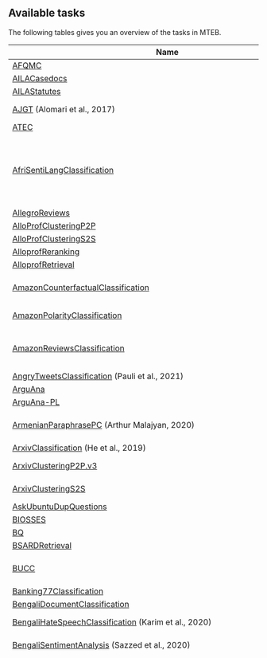 ## Available tasks
The following tables gives you an overview of the tasks in MTEB.

<!-- This allows the table to be autogenerated in the future: -->
<!-- TABLE START -->
| Name | Languages | Type | Category | Domains | # Samples | Avg. Length (Char.) |
|------|-----------|------|----------|---------|-----------|---------------------|
| [AFQMC](https://aclanthology.org/2021.emnlp-main.357) | ['cmn'] | STS | s2s |  |  |  |
| [AILACasedocs](https://zenodo.org/records/4063986) | ['eng'] | Retrieval | p2p | [Legal] |  |  |
| [AILAStatutes](https://zenodo.org/records/4063986) | ['eng'] | Retrieval | p2p | [Legal] |  |  |
| [AJGT](https://link.springer.com/chapter/10.1007/978-3-319-60042-0_66/) (Alomari et al., 2017) | ['ara'] | Classification | s2s | [Social] | {'train': 1800} | {'train': 46.81} |
| [ATEC](https://aclanthology.org/2021.emnlp-main.357) | ['cmn'] | STS | s2s |  |  |  |
| [AfriSentiLangClassification](https://huggingface.co/datasets/HausaNLP/afrisenti-lid-data/) | ['amh', 'arq', 'ary', 'hau', 'ibo', 'kin', 'pcm', 'por', 'swa', 'tso', 'twi', 'yor'] | Classification | s2s | [Social] | {'test': 5754} | {'test': 77.84} |
| [AllegroReviews](https://aclanthology.org/2020.acl-main.111.pdf) | ['pol'] | Classification | s2s |  | {'test': 1006} | {'test': 477.2} |
| [AlloProfClusteringP2P](https://huggingface.co/datasets/lyon-nlp/alloprof) | ['fra'] | Clustering | p2p |  |  |  |
| [AlloProfClusteringS2S](https://huggingface.co/datasets/lyon-nlp/alloprof) | ['fra'] | Clustering | s2s |  |  |  |
| [AlloprofReranking](https://huggingface.co/datasets/antoinelb7/alloprof) | ['fra'] | Reranking | s2s |  |  |  |
| [AlloprofRetrieval](https://huggingface.co/datasets/antoinelb7/alloprof) | ['fra'] | Retrieval | s2p |  |  |  |
| [AmazonCounterfactualClassification](https://arxiv.org/abs/2104.06893) | ['deu', 'eng', 'jpn'] | Classification | s2s |  | {'validation': 335, 'test': 670} | {'validation': 109.2, 'test': 106.1} |
| [AmazonPolarityClassification](https://huggingface.co/datasets/amazon_polarity) | ['eng'] | Classification | s2s |  | {'test': 400000} | {'test': 431.4} |
| [AmazonReviewsClassification](https://arxiv.org/abs/2010.02573) | ['cmn', 'deu', 'eng', 'fra', 'jpn', 'spa'] | Classification | s2s |  | {'validation': 30000, 'test': 30000} | {'validation': 159.2, 'test': 160.4} |
| [AngryTweetsClassification](https://aclanthology.org/2021.nodalida-main.53/) (Pauli et al., 2021) | ['dan'] | Classification | s2s | [Social] | {'test': 1050} | {'test': 156.1} |
| [ArguAna](http://argumentation.bplaced.net/arguana/data) | ['eng'] | Retrieval | s2p |  |  |  |
| [ArguAna-PL](https://huggingface.co/datasets/clarin-knext/arguana-pl) | ['pol'] | Retrieval | s2p |  |  |  |
| [ArmenianParaphrasePC](https://github.com/ivannikov-lab/arpa-paraphrase-corpus) (Arthur Malajyan, 2020) | ['hye'] | PairClassification | s2s | [News] | {'train': 4023, 'test': 1470} | {'train': 243.81, 'test': 241.37} |
| [ArxivClassification](https://ieeexplore.ieee.org/document/8675939) (He et al., 2019) | ['eng'] | Classification | s2s | [Academic] | {'test': 2048} |  |
| [ArxivClusteringP2P.v3](https://www.kaggle.com/Cornell-University/arxiv) | ['eng'] | Clustering | p2p | [Academic] | {'test': 250000} | {'test': 1009.98} |
| [ArxivClusteringS2S](https://www.kaggle.com/Cornell-University/arxiv) | ['eng'] | Clustering | s2s |  | {'test': 732723} | {'test': 74.0} |
| [AskUbuntuDupQuestions](https://github.com/taolei87/askubuntu) | ['eng'] | Reranking | s2s |  | {'test': 2255} | {'test': 52.5} |
| [BIOSSES](https://tabilab.cmpe.boun.edu.tr/BIOSSES/DataSet.html) | ['eng'] | STS | s2s |  |  |  |
| [BQ](https://aclanthology.org/2021.emnlp-main.357) | ['cmn'] | STS | s2s |  |  |  |
| [BSARDRetrieval](https://huggingface.co/datasets/maastrichtlawtech/bsard) | ['fra'] | Retrieval | s2p |  |  |  |
| [BUCC](https://comparable.limsi.fr/bucc2018/bucc2018-task.html) | ['cmn', 'deu', 'eng', 'fra', 'rus'] | BitextMining | s2s |  | {'test': 641684} | {'test': 101.3} |
| [Banking77Classification](https://arxiv.org/abs/2003.04807) | ['eng'] | Classification | s2s |  | {'test': 3080} | {'test': 54.2} |
| [BengaliDocumentClassification](https://aclanthology.org/2023.eacl-main.4) | ['ben'] | Classification | s2s | [News] | {'test': 2048} | {'test': 1658.1} |
| [BengaliHateSpeechClassification](https://huggingface.co/datasets/bn_hate_speech) (Karim et al., 2020) | ['ben'] | Classification | s2s | [News] | {'train': 3418} | {'train': 103.42} |
| [BengaliSentimentAnalysis](https://data.mendeley.com/datasets/p6zc7krs37/4) (Sazzed et al., 2020) | ['ben'] | Classification | s2s | [Reviews] | {'train': 11807} | {'train': 69.66} |
| [BibleNLPBitextMining](https://arxiv.org/abs/2304.09919) (Akerman et al., 2023) | ['aai', 'aak', 'aau', 'aaz', 'abt', 'abx', 'aby', 'acf', 'acr', 'acu', 'adz', 'aer', 'aey', 'agd', 'agg', 'agm', 'agn', 'agr', 'agt', 'agu', 'aia', 'aii', 'aka', 'ake', 'alp', 'alq', 'als', 'aly', 'ame', 'amf', 'amk', 'amm', 'amn', 'amo', 'amp', 'amr', 'amu', 'amx', 'anh', 'anv', 'aoi', 'aoj', 'aom', 'aon', 'apb', 'ape', 'apn', 'apr', 'apu', 'apw', 'apz', 'arb', 'are', 'arl', 'arn', 'arp', 'asm', 'aso', 'ata', 'atb', 'atd', 'atg', 'att', 'auc', 'aui', 'auy', 'avt', 'awb', 'awk', 'awx', 'azb', 'azg', 'azz', 'bao', 'bba', 'bbb', 'bbr', 'bch', 'bco', 'bdd', 'bea', 'bef', 'bel', 'ben', 'beo', 'beu', 'bgs', 'bgt', 'bhg', 'bhl', 'big', 'bjk', 'bjp', 'bjr', 'bjv', 'bjz', 'bkd', 'bki', 'bkq', 'bkx', 'blw', 'blz', 'bmh', 'bmk', 'bmr', 'bmu', 'bnp', 'boa', 'boj', 'bon', 'box', 'bpr', 'bps', 'bqc', 'bqp', 'bre', 'bsj', 'bsn', 'bsp', 'bss', 'buk', 'bus', 'bvd', 'bvr', 'bxh', 'byr', 'byx', 'bzd', 'bzh', 'bzj', 'caa', 'cab', 'cac', 'caf', 'cak', 'cao', 'cap', 'car', 'cav', 'cax', 'cbc', 'cbi', 'cbk', 'cbr', 'cbs', 'cbt', 'cbu', 'cbv', 'cco', 'ceb', 'cek', 'ces', 'cgc', 'cha', 'chd', 'chf', 'chk', 'chq', 'chz', 'cjo', 'cjv', 'ckb', 'cle', 'clu', 'cme', 'cmn', 'cni', 'cnl', 'cnt', 'cof', 'con', 'cop', 'cot', 'cpa', 'cpb', 'cpc', 'cpu', 'cpy', 'crn', 'crx', 'cso', 'csy', 'cta', 'cth', 'ctp', 'ctu', 'cub', 'cuc', 'cui', 'cuk', 'cut', 'cux', 'cwe', 'cya', 'daa', 'dad', 'dah', 'dan', 'ded', 'deu', 'dgc', 'dgr', 'dgz', 'dhg', 'dif', 'dik', 'dji', 'djk', 'djr', 'dob', 'dop', 'dov', 'dwr', 'dww', 'dwy', 'ebk', 'eko', 'emi', 'emp', 'eng', 'enq', 'epo', 'eri', 'ese', 'esk', 'etr', 'ewe', 'faa', 'fai', 'far', 'ffm', 'for', 'fra', 'fue', 'fuf', 'fuh', 'gah', 'gai', 'gam', 'gaw', 'gdn', 'gdr', 'geb', 'gfk', 'ghs', 'glk', 'gmv', 'gng', 'gnn', 'gnw', 'gof', 'grc', 'gub', 'guh', 'gui', 'guj', 'gul', 'gum', 'gun', 'guo', 'gup', 'gux', 'gvc', 'gvf', 'gvn', 'gvs', 'gwi', 'gym', 'gyr', 'hat', 'hau', 'haw', 'hbo', 'hch', 'heb', 'heg', 'hin', 'hix', 'hla', 'hlt', 'hmo', 'hns', 'hop', 'hot', 'hrv', 'hto', 'hub', 'hui', 'hun', 'hus', 'huu', 'huv', 'hvn', 'ian', 'ign', 'ikk', 'ikw', 'ilo', 'imo', 'inb', 'ind', 'ino', 'iou', 'ipi', 'isn', 'ita', 'iws', 'ixl', 'jac', 'jae', 'jao', 'jic', 'jid', 'jiv', 'jni', 'jpn', 'jvn', 'kan', 'kaq', 'kbc', 'kbh', 'kbm', 'kbq', 'kdc', 'kde', 'kdl', 'kek', 'ken', 'kew', 'kgf', 'kgk', 'kgp', 'khs', 'khz', 'kik', 'kiw', 'kiz', 'kje', 'kjs', 'kkc', 'kkl', 'klt', 'klv', 'kmg', 'kmh', 'kmk', 'kmo', 'kms', 'kmu', 'kne', 'knf', 'knj', 'knv', 'kos', 'kpf', 'kpg', 'kpj', 'kpr', 'kpw', 'kpx', 'kqa', 'kqc', 'kqf', 'kql', 'kqw', 'ksd', 'ksj', 'ksr', 'ktm', 'kto', 'kud', 'kue', 'kup', 'kvg', 'kvn', 'kwd', 'kwf', 'kwi', 'kwj', 'kyc', 'kyf', 'kyg', 'kyq', 'kyz', 'kze', 'lac', 'lat', 'lbb', 'lbk', 'lcm', 'leu', 'lex', 'lgl', 'lid', 'lif', 'lin', 'lit', 'llg', 'lug', 'luo', 'lww', 'maa', 'maj', 'mal', 'mam', 'maq', 'mar', 'mau', 'mav', 'maz', 'mbb', 'mbc', 'mbh', 'mbj', 'mbl', 'mbs', 'mbt', 'mca', 'mcb', 'mcd', 'mcf', 'mco', 'mcp', 'mcq', 'mcr', 'mdy', 'med', 'mee', 'mek', 'meq', 'met', 'meu', 'mgc', 'mgh', 'mgw', 'mhl', 'mib', 'mic', 'mie', 'mig', 'mih', 'mil', 'mio', 'mir', 'mit', 'miz', 'mjc', 'mkj', 'mkl', 'mkn', 'mks', 'mle', 'mlh', 'mlp', 'mmo', 'mmx', 'mna', 'mop', 'mox', 'mph', 'mpj', 'mpm', 'mpp', 'mps', 'mpt', 'mpx', 'mqb', 'mqj', 'msb', 'msc', 'msk', 'msm', 'msy', 'mti', 'mto', 'mux', 'muy', 'mva', 'mvn', 'mwc', 'mwe', 'mwf', 'mwp', 'mxb', 'mxp', 'mxq', 'mxt', 'mya', 'myk', 'myu', 'myw', 'myy', 'mzz', 'nab', 'naf', 'nak', 'nas', 'nbq', 'nca', 'nch', 'ncj', 'ncl', 'ncu', 'ndg', 'ndj', 'nfa', 'ngp', 'ngu', 'nhe', 'nhg', 'nhi', 'nho', 'nhr', 'nhu', 'nhw', 'nhy', 'nif', 'nii', 'nin', 'nko', 'nld', 'nlg', 'nna', 'nnq', 'noa', 'nop', 'not', 'nou', 'npi', 'npl', 'nsn', 'nss', 'ntj', 'ntp', 'ntu', 'nuy', 'nvm', 'nwi', 'nya', 'nys', 'nyu', 'obo', 'okv', 'omw', 'ong', 'ons', 'ood', 'opm', 'ory', 'ote', 'otm', 'otn', 'otq', 'ots', 'pab', 'pad', 'pah', 'pan', 'pao', 'pes', 'pib', 'pio', 'pir', 'piu', 'pjt', 'pls', 'plu', 'pma', 'poe', 'poh', 'poi', 'pol', 'pon', 'por', 'poy', 'ppo', 'prf', 'pri', 'ptp', 'ptu', 'pwg', 'qub', 'quc', 'quf', 'quh', 'qul', 'qup', 'qvc', 'qve', 'qvh', 'qvm', 'qvn', 'qvs', 'qvw', 'qvz', 'qwh', 'qxh', 'qxn', 'qxo', 'rai', 'reg', 'rgu', 'rkb', 'rmc', 'rmy', 'ron', 'roo', 'rop', 'row', 'rro', 'ruf', 'rug', 'rus', 'rwo', 'sab', 'san', 'sbe', 'sbk', 'sbs', 'seh', 'sey', 'sgb', 'sgz', 'shj', 'shp', 'sim', 'sja', 'sll', 'smk', 'snc', 'snn', 'snp', 'snx', 'sny', 'som', 'soq', 'soy', 'spa', 'spl', 'spm', 'spp', 'sps', 'spy', 'sri', 'srm', 'srn', 'srp', 'srq', 'ssd', 'ssg', 'ssx', 'stp', 'sua', 'sue', 'sus', 'suz', 'swe', 'swh', 'swp', 'sxb', 'tac', 'taj', 'tam', 'tav', 'taw', 'tbc', 'tbf', 'tbg', 'tbo', 'tbz', 'tca', 'tcs', 'tcz', 'tdt', 'tee', 'tel', 'ter', 'tet', 'tew', 'tfr', 'tgk', 'tgl', 'tgo', 'tgp', 'tha', 'tif', 'tim', 'tiw', 'tiy', 'tke', 'tku', 'tlf', 'tmd', 'tna', 'tnc', 'tnk', 'tnn', 'tnp', 'toc', 'tod', 'tof', 'toj', 'ton', 'too', 'top', 'tos', 'tpa', 'tpi', 'tpt', 'tpz', 'trc', 'tsw', 'ttc', 'tte', 'tuc', 'tue', 'tuf', 'tuo', 'tur', 'tvk', 'twi', 'txq', 'txu', 'tzj', 'tzo', 'ubr', 'ubu', 'udu', 'uig', 'ukr', 'uli', 'ulk', 'upv', 'ura', 'urb', 'urd', 'uri', 'urt', 'urw', 'usa', 'usp', 'uvh', 'uvl', 'vid', 'vie', 'viv', 'vmy', 'waj', 'wal', 'wap', 'wat', 'wbi', 'wbp', 'wed', 'wer', 'wim', 'wiu', 'wiv', 'wmt', 'wmw', 'wnc', 'wnu', 'wol', 'wos', 'wrk', 'wro', 'wrs', 'wsk', 'wuv', 'xav', 'xbi', 'xed', 'xla', 'xnn', 'xon', 'xsi', 'xtd', 'xtm', 'yaa', 'yad', 'yal', 'yap', 'yaq', 'yby', 'ycn', 'yka', 'yle', 'yml', 'yon', 'yor', 'yrb', 'yre', 'yss', 'yuj', 'yut', 'yuw', 'yva', 'zaa', 'zab', 'zac', 'zad', 'zai', 'zaj', 'zam', 'zao', 'zap', 'zar', 'zas', 'zat', 'zav', 'zaw', 'zca', 'zga', 'zia', 'ziw', 'zlm', 'zos', 'zpc', 'zpl', 'zpm', 'zpo', 'zpq', 'zpu', 'zpv', 'zpz', 'zsr', 'ztq', 'zty', 'zyp'] | BitextMining | s2s | [Religious] | {'train': 256} | {'train': 120.0} |
| [BigPatentClustering](https://www.kaggle.com/datasets/big_patent) | ['eng'] | Clustering | s2s |  |  |  |
| [BiorxivClusteringP2P](https://api.biorxiv.org/) | ['eng'] | Clustering | p2p |  | {'test': 75000} | {'test': 1666.2} |
| [BiorxivClusteringS2S](https://api.biorxiv.org/) | ['eng'] | Clustering | s2s |  | {'test': 75000} | {'test': 101.6} |
| [BlurbsClusteringP2P.v2](https://www.inf.uni-hamburg.de/en/inst/ab/lt/resources/data/germeval-2019-hmc.html) (Steffen Remus, 2019) | ['deu'] | Clustering | p2p | [Fiction] | {'test': 50268} | {'test': 664.09} |
| [BlurbsClusteringS2S.v2](https://www.inf.uni-hamburg.de/en/inst/ab/lt/resources/data/germeval-2019-hmc.html) (Steffen Remus, 2019) | ['deu'] | Clustering | s2s | [Fiction] | {'test': 50268} | {'test': 23.02} |
| [BornholmBitextMining](https://aclanthology.org/W19-6138/) | ['dan'] | BitextMining | s2s | [Web, Social, Fiction] | {'test': 500} | {'test': 89.7} |
| [BulgarianStoreReviewSentimentClassfication](https://doi.org/10.7910/DVN/TXIK9P) (Georgieva-Trifonova et al., 2018) | ['bul'] | Classification | s2s | [Reviews] | {'test': 182} | {'test': 316.7} |
| [CBD](http://2019.poleval.pl/files/poleval2019.pdf) | ['pol'] | Classification | s2s |  | {'test': 1000} | {'test': 93.2} |
| [CDSC-E](https://aclanthology.org/P17-1073.pdf) | ['pol'] | PairClassification | s2s |  |  |  |
| [CDSC-R](https://aclanthology.org/P17-1073.pdf) | ['pol'] | STS | s2s |  |  |  |
| [CLSClusteringP2P](https://arxiv.org/abs/2209.05034) | ['cmn'] | Clustering | p2p |  |  |  |
| [CLSClusteringS2S](https://arxiv.org/abs/2209.05034) | ['cmn'] | Clustering | s2s |  |  |  |
| [CMedQAv1-reranking](https://github.com/zhangsheng93/cMedQA) | ['cmn'] | Reranking | s2s |  |  |  |
| [CMedQAv2-reranking](https://github.com/zhangsheng93/cMedQA2) | ['cmn'] | Reranking | s2s |  |  |  |
| [CQADupstackAndroidRetrieval](http://nlp.cis.unimelb.edu.au/resources/cqadupstack/) | ['eng'] | Retrieval | s2p |  |  |  |
| [CQADupstackEnglishRetrieval](http://nlp.cis.unimelb.edu.au/resources/cqadupstack/) | ['eng'] | Retrieval | s2p |  |  |  |
| [CQADupstackGamingRetrieval](http://nlp.cis.unimelb.edu.au/resources/cqadupstack/) | ['eng'] | Retrieval | s2p |  |  |  |
| [CQADupstackGisRetrieval](http://nlp.cis.unimelb.edu.au/resources/cqadupstack/) | ['eng'] | Retrieval | s2p |  |  |  |
| [CQADupstackMathematicaRetrieval](http://nlp.cis.unimelb.edu.au/resources/cqadupstack/) | ['eng'] | Retrieval | s2p |  |  |  |
| [CQADupstackPhysicsRetrieval](http://nlp.cis.unimelb.edu.au/resources/cqadupstack/) | ['eng'] | Retrieval | s2p |  |  |  |
| [CQADupstackProgrammersRetrieval](http://nlp.cis.unimelb.edu.au/resources/cqadupstack/) | ['eng'] | Retrieval | s2p |  |  |  |
| [CQADupstackStatsRetrieval](http://nlp.cis.unimelb.edu.au/resources/cqadupstack/) | ['eng'] | Retrieval | s2p |  |  |  |
| [CQADupstackTexRetrieval](http://nlp.cis.unimelb.edu.au/resources/cqadupstack/) | ['eng'] | Retrieval | s2p |  |  |  |
| [CQADupstackUnixRetrieval](http://nlp.cis.unimelb.edu.au/resources/cqadupstack/) | ['eng'] | Retrieval | s2p |  |  |  |
| [CQADupstackWebmastersRetrieval](http://nlp.cis.unimelb.edu.au/resources/cqadupstack/) | ['eng'] | Retrieval | s2p |  |  |  |
| [CQADupstackWordpressRetrieval](http://nlp.cis.unimelb.edu.au/resources/cqadupstack/) | ['eng'] | Retrieval | s2p |  |  |  |
| [CUADAffiliateLicenseLicenseeLegalBenchClassification](https://huggingface.co/datasets/nguha/legalbench) (Neel Guha, 2023) | ['eng'] | Classification | s2s | [Legal] | {'test': 198} | {'test': 484.11} |
| [CUADAffiliateLicenseLicensorLegalBenchClassification](https://huggingface.co/datasets/nguha/legalbench) (Neel Guha, 2023) | ['eng'] | Classification | s2s | [Legal] | {'test': 88} | {'test': 633.4} |
| [CUADAntiAssignmentLegalBenchClassification](https://huggingface.co/datasets/nguha/legalbench) (Neel Guha, 2023) | ['eng'] | Classification | s2s | [Legal] | {'test': 1172} | {'test': 340.81} |
| [CUADAuditRightsLegalBenchClassification](https://huggingface.co/datasets/nguha/legalbench) (Neel Guha, 2023) | ['eng'] | Classification | s2s | [Legal] | {'test': 1216} | {'test': 337.14} |
| [CUADCapOnLiabilityLegalBenchClassification](https://huggingface.co/datasets/nguha/legalbench) (Neel Guha, 2023) | ['eng'] | Classification | s2s | [Legal] | {'test': 1246} | {'test': 375.74} |
| [CUADChangeOfControlLegalBenchClassification](https://huggingface.co/datasets/nguha/legalbench) (Neel Guha, 2023) | ['eng'] | Classification | s2s | [Legal] | {'test': 416} | {'test': 391.96} |
| [CUADCompetitiveRestrictionExceptionLegalBenchClassification](https://huggingface.co/datasets/nguha/legalbench) (Neel Guha, 2023) | ['eng'] | Classification | s2s | [Legal] | {'test': 220} | {'test': 433.04} |
| [CUADCovenantNotToSueLegalBenchClassification](https://huggingface.co/datasets/nguha/legalbench) (Neel Guha, 2023) | ['eng'] | Classification | s2s | [Legal] | {'test': 308} | {'test': 402.97} |
| [CUADEffectiveDateLegalBenchClassification](https://huggingface.co/datasets/nguha/legalbench) (Neel Guha, 2023) | ['eng'] | Classification | s2s | [Legal] | {'test': 236} | {'test': 277.62} |
| [CUADExclusivityLegalBenchClassification](https://huggingface.co/datasets/nguha/legalbench) (Neel Guha, 2023) | ['eng'] | Classification | s2s | [Legal] | {'test': 762} | {'test': 369.17} |
| [CUADExpirationDateLegalBenchClassification](https://huggingface.co/datasets/nguha/legalbench) (Neel Guha, 2023) | ['eng'] | Classification | s2s | [Legal] | {'test': 876} | {'test': 309.27} |
| [CUADGoverningLawLegalBenchClassification](https://huggingface.co/datasets/nguha/legalbench) (Neel Guha, 2023) | ['eng'] | Classification | s2s | [Legal] | {'test': 876} | {'test': 289.87} |
| [CUADIPOwnershipAssignmentLegalBenchClassification](https://huggingface.co/datasets/nguha/legalbench) (Neel Guha, 2023) | ['eng'] | Classification | s2s | [Legal] | {'test': 576} | {'test': 414.0} |
| [CUADInsuranceLegalBenchClassification](https://huggingface.co/datasets/nguha/legalbench) (Neel Guha, 2023) | ['eng'] | Classification | s2s | [Legal] | {'test': 1030} | {'test': 365.54} |
| [CUADIrrevocableOrPerpetualLicenseLegalBenchClassification](https://huggingface.co/datasets/nguha/legalbench) (Neel Guha, 2023) | ['eng'] | Classification | s2s | [Legal] | {'test': 280} | {'test': 473.4} |
| [CUADJointIPOwnershipLegalBenchClassification](https://huggingface.co/datasets/nguha/legalbench) (Neel Guha, 2023) | ['eng'] | Classification | s2s | [Legal] | {'test': 192} | {'test': 374.17} |
| [CUADLicenseGrantLegalBenchClassification](https://huggingface.co/datasets/nguha/legalbench) (Neel Guha, 2023) | ['eng'] | Classification | s2s | [Legal] | {'test': 1396} | {'test': 409.89} |
| [CUADLiquidatedDamagesLegalBenchClassification](https://huggingface.co/datasets/nguha/legalbench) (Neel Guha, 2023) | ['eng'] | Classification | s2s | [Legal] | {'test': 220} | {'test': 351.76} |
| [CUADMinimumCommitmentLegalBenchClassification](https://huggingface.co/datasets/nguha/legalbench) (Neel Guha, 2023) | ['eng'] | Classification | s2s | [Legal] | {'test': 772} | {'test': 364.16} |
| [CUADMostFavoredNationLegalBenchClassification](https://huggingface.co/datasets/nguha/legalbench) (Neel Guha, 2023) | ['eng'] | Classification | s2s | [Legal] | {'test': 64} | {'test': 418.75} |
| [CUADNoSolicitOfCustomersLegalBenchClassification](https://huggingface.co/datasets/nguha/legalbench) (Neel Guha, 2023) | ['eng'] | Classification | s2s | [Legal] | {'test': 84} | {'test': 392.89} |
| [CUADNoSolicitOfEmployeesLegalBenchClassification](https://huggingface.co/datasets/nguha/legalbench) (Neel Guha, 2023) | ['eng'] | Classification | s2s | [Legal] | {'test': 142} | {'test': 417.94} |
| [CUADNonCompeteLegalBenchClassification](https://huggingface.co/datasets/nguha/legalbench) (Neel Guha, 2023) | ['eng'] | Classification | s2s | [Legal] | {'test': 442} | {'test': 383.2} |
| [CUADNonDisparagementLegalBenchClassification](https://huggingface.co/datasets/nguha/legalbench) (Neel Guha, 2023) | ['eng'] | Classification | s2s | [Legal] | {'test': 100} | {'test': 403.08} |
| [CUADNonTransferableLicenseLegalBenchClassification](https://huggingface.co/datasets/nguha/legalbench) (Neel Guha, 2023) | ['eng'] | Classification | s2s | [Legal] | {'test': 542} | {'test': 399.16} |
| [CUADNoticePeriodToTerminateRenewalLegalBenchClassification](https://huggingface.co/datasets/nguha/legalbench) (Neel Guha, 2023) | ['eng'] | Classification | s2s | [Legal] | {'test': 222} | {'test': 354.85} |
| [CUADPostTerminationServicesLegalBenchClassification](https://huggingface.co/datasets/nguha/legalbench) (Neel Guha, 2023) | ['eng'] | Classification | s2s | [Legal] | {'test': 808} | {'test': 422.53} |
| [CUADPriceRestrictionsLegalBenchClassification](https://huggingface.co/datasets/nguha/legalbench) (Neel Guha, 2023) | ['eng'] | Classification | s2s | [Legal] | {'test': 46} | {'test': 324.71} |
| [CUADRenewalTermLegalBenchClassification](https://huggingface.co/datasets/nguha/legalbench) (Neel Guha, 2023) | ['eng'] | Classification | s2s | [Legal] | {'test': 386} | {'test': 340.87} |
| [CUADRevenueProfitSharingLegalBenchClassification](https://huggingface.co/datasets/nguha/legalbench) (Neel Guha, 2023) | ['eng'] | Classification | s2s | [Legal] | {'test': 774} | {'test': 371.55} |
| [CUADRofrRofoRofnLegalBenchClassification](https://huggingface.co/datasets/nguha/legalbench) (Neel Guha, 2023) | ['eng'] | Classification | s2s | [Legal] | {'test': 690} | {'test': 395.46} |
| [CUADSourceCodeEscrowLegalBenchClassification](https://huggingface.co/datasets/nguha/legalbench) (Neel Guha, 2023) | ['eng'] | Classification | s2s | [Legal] | {'test': 118} | {'test': 399.18} |
| [CUADTerminationForConvenienceLegalBenchClassification](https://huggingface.co/datasets/nguha/legalbench) (Neel Guha, 2023) | ['eng'] | Classification | s2s | [Legal] | {'test': 430} | {'test': 326.3} |
| [CUADThirdPartyBeneficiaryLegalBenchClassification](https://huggingface.co/datasets/nguha/legalbench) (Neel Guha, 2023) | ['eng'] | Classification | s2s | [Legal] | {'test': 68} | {'test': 261.04} |
| [CUADUncappedLiabilityLegalBenchClassification](https://huggingface.co/datasets/nguha/legalbench) (Neel Guha, 2023) | ['eng'] | Classification | s2s | [Legal] | {'test': 294} | {'test': 441.04} |
| [CUADUnlimitedAllYouCanEatLicenseLegalBenchClassification](https://huggingface.co/datasets/nguha/legalbench) (Neel Guha, 2023) | ['eng'] | Classification | s2s | [Legal] | {'test': 48} | {'test': 368.08} |
| [CUADVolumeRestrictionLegalBenchClassification](https://huggingface.co/datasets/nguha/legalbench) (Neel Guha, 2023) | ['eng'] | Classification | s2s | [Legal] | {'test': 322} | {'test': 306.27} |
| [CUADWarrantyDurationLegalBenchClassification](https://huggingface.co/datasets/nguha/legalbench) (Neel Guha, 2023) | ['eng'] | Classification | s2s | [Legal] | {'test': 320} | {'test': 352.27} |
| [CanadaTaxCourtOutcomesLegalBenchClassification](https://huggingface.co/datasets/nguha/legalbench) (Neel Guha, 2023) | ['eng'] | Classification | s2s | [Legal] | {'test': 244} | {'test': 622.6} |
| [ClimateFEVER](https://www.sustainablefinance.uzh.ch/en/research/climate-fever.html) | ['eng'] | Retrieval | s2p |  |  |  |
| [CmedqaRetrieval](https://aclanthology.org/2022.emnlp-main.357.pdf) | ['cmn'] | Retrieval | s2p |  |  |  |
| [Cmnli](https://huggingface.co/datasets/clue/viewer/cmnli) | ['cmn'] | PairClassification | s2s |  |  |  |
| [CodeEditSearchRetrieval](https://huggingface.co/datasets/cassanof/CodeEditSearch/viewer) (Niklas Muennighoff, 2023) | ['c', 'c++', 'go', 'java', 'javascript', 'php', 'python', 'ruby', 'rust', 'scala', 'shell', 'swift', 'typescript'] | Retrieval | p2p | [Programming] | {'train': 13000} | {'train': 553.5} |
| [CodeSearchNetRetrieval](https://huggingface.co/datasets/code_search_net/viewer) (Husain et al., 2019) | ['go', 'java', 'javascript', 'php', 'python', 'ruby'] | Retrieval | p2p | [Programming] | {'test': 1000} | {'test': 1196.4609} |
| [ContractNLIConfidentialityOfAgreementLegalBenchClassification](https://huggingface.co/datasets/nguha/legalbench) (Neel Guha, 2023) | ['eng'] | Classification | s2s | [Legal] | {'test': 82} | {'test': 473.17} |
| [ContractNLIExplicitIdentificationLegalBenchClassification](https://huggingface.co/datasets/nguha/legalbench) (Neel Guha, 2023) | ['eng'] | Classification | s2s | [Legal] | {'test': 109} | {'test': 506.12} |
| [ContractNLIInclusionOfVerballyConveyedInformationLegalBenchClassification](https://huggingface.co/datasets/nguha/legalbench) (Neel Guha, 2023) | ['eng'] | Classification | s2s | [Legal] | {'test': 139} | {'test': 525.75} |
| [ContractNLILimitedUseLegalBenchClassification](https://huggingface.co/datasets/nguha/legalbench) (Neel Guha, 2023) | ['eng'] | Classification | s2s | [Legal] | {'test': 208} | {'test': 407.51} |
| [ContractNLINoLicensingLegalBenchClassification](https://huggingface.co/datasets/nguha/legalbench) (Neel Guha, 2023) | ['eng'] | Classification | s2s | [Legal] | {'test': 162} | {'test': 419.42} |
| [ContractNLINoticeOnCompelledDisclosureLegalBenchClassification](https://huggingface.co/datasets/nguha/legalbench) (Neel Guha, 2023) | ['eng'] | Classification | s2s | [Legal] | {'test': 142} | {'test': 503.45} |
| [ContractNLIPermissibleAcquirementOfSimilarInformationLegalBenchClassification](https://huggingface.co/datasets/nguha/legalbench) (Neel Guha, 2023) | ['eng'] | Classification | s2s | [Legal] | {'test': 178} | {'test': 427.4} |
| [ContractNLIPermissibleCopyLegalBenchClassification](https://huggingface.co/datasets/nguha/legalbench) (Neel Guha, 2023) | ['eng'] | Classification | s2s | [Legal] | {'test': 87} | {'test': 386.84} |
| [ContractNLIPermissibleDevelopmentOfSimilarInformationLegalBenchClassification](https://huggingface.co/datasets/nguha/legalbench) (Neel Guha, 2023) | ['eng'] | Classification | s2s | [Legal] | {'test': 136} | {'test': 396.4} |
| [ContractNLIPermissiblePostAgreementPossessionLegalBenchClassification](https://huggingface.co/datasets/nguha/legalbench) (Neel Guha, 2023) | ['eng'] | Classification | s2s | [Legal] | {'test': 111} | {'test': 529.09} |
| [ContractNLIReturnOfConfidentialInformationLegalBenchClassification](https://huggingface.co/datasets/nguha/legalbench) (Neel Guha, 2023) | ['eng'] | Classification | s2s | [Legal] | {'test': 66} | {'test': 478.29} |
| [ContractNLISharingWithEmployeesLegalBenchClassification](https://huggingface.co/datasets/nguha/legalbench) (Neel Guha, 2023) | ['eng'] | Classification | s2s | [Legal] | {'test': 170} | {'test': 548.63} |
| [ContractNLISharingWithThirdPartiesLegalBenchClassification](https://huggingface.co/datasets/nguha/legalbench) (Neel Guha, 2023) | ['eng'] | Classification | s2s | [Legal] | {'test': 180} | {'test': 517.29} |
| [ContractNLISurvivalOfObligationsLegalBenchClassification](https://huggingface.co/datasets/nguha/legalbench) (Neel Guha, 2023) | ['eng'] | Classification | s2s | [Legal] | {'test': 157} | {'test': 417.64} |
| [Core17InstructionRetrieval](https://arxiv.org/abs/2403.15246) (Orion Weller, 2024) | ['eng'] | InstructionRetrieval | s2p | [News] | {'eng': 39838} | {'eng': 2768.749235474006} |
| [CorporateLobbyingLegalBenchClassification](https://huggingface.co/datasets/nguha/legalbench) (Neel Guha, 2023) | ['eng'] | Classification | s2s | [Legal] | {'test': 490} | {'test': 6039.85} |
| [CovidRetrieval](https://arxiv.org/abs/2203.03367) | ['cmn'] | Retrieval | s2p |  |  |  |
| [CrossLingualSemanticDiscriminationWMT19](https://huggingface.co/datasets/Andrianos/clsd_wmt19_21) | ['deu', 'fra'] | Retrieval | s2s | [News] | {'test': 2946} | {'test': 161.0} |
| [CrossLingualSemanticDiscriminationWMT21](https://huggingface.co/datasets/Andrianos/clsd_wmt19_21) | ['deu', 'fra'] | Retrieval | s2s | [News] | {'test': 1786} | {'test': 159.0} |
| [CzechSubjectivityClassification](https://arxiv.org/abs/2009.08712) | ['ces'] | Classification | s2s | [Reviews] | {'validation': 500, 'test': 2000} | {'validation': 108.2, 'test': 108.3} |
| [DBPedia](https://github.com/iai-group/DBpedia-Entity/) | ['eng'] | Retrieval | s2p |  |  |  |
| [DBPedia-PL](https://github.com/iai-group/DBpedia-Entity/) | ['pol'] | Retrieval | s2p |  |  |  |
| [DBpediaClassification](https://arxiv.org/abs/1509.01626) (Zhang et al., 2015) | ['eng'] | Classification | s2s | [Encyclopaedic] | {'test': 70000} | {'test': 281.4} |
| [DKHateClassification](https://aclanthology.org/2020.lrec-1.430/) | ['dan'] | Classification | s2s | [Social] | {'test': 329} | {'test': 104.0} |
| [DalajClassification](https://spraakbanken.gu.se/en/resources/superlim) | ['swe'] | Classification | s2s | [Non-fiction] | {'test': 444} | {'test': 243.8} |
| [DanFEVER](https://aclanthology.org/2021.nodalida-main.47/) | ['dan'] | Retrieval | p2p | [Encyclopaedic, Non-fiction] | {'train': 8897} | {'train': 124.84} |
| [DanishPoliticalCommentsClassification](https://huggingface.co/datasets/danish_political_comments) | ['dan'] | Classification | s2s |  | {'train': 9010} | {'train': 69.9} |
| [DefinitionClassificationLegalBenchClassification](https://huggingface.co/datasets/nguha/legalbench) (Neel Guha, 2023) | ['eng'] | Classification | s2s | [Legal] | {'test': 1337} | {'test': 253.72} |
| [DiaBlaBitextMining](https://inria.hal.science/hal-03021633) | ['eng', 'fra'] | BitextMining | s2s |  |  |  |
| [Diversity1LegalBenchClassification](https://huggingface.co/datasets/nguha/legalbench) (Neel Guha, 2023) | ['eng'] | Classification | s2s | [Legal] | {'test': 300} | {'test': 103.21} |
| [Diversity2LegalBenchClassification](https://huggingface.co/datasets/nguha/legalbench) (Neel Guha, 2023) | ['eng'] | Classification | s2s | [Legal] | {'test': 300} | {'test': 0.0} |
| [Diversity3LegalBenchClassification](https://huggingface.co/datasets/nguha/legalbench) (Neel Guha, 2023) | ['eng'] | Classification | s2s | [Legal] | {'test': 300} | {'test': 135.46} |
| [Diversity4LegalBenchClassification](https://huggingface.co/datasets/nguha/legalbench) (Neel Guha, 2023) | ['eng'] | Classification | s2s | [Legal] | {'test': 300} | {'test': 144.52} |
| [Diversity5LegalBenchClassification](https://huggingface.co/datasets/nguha/legalbench) (Neel Guha, 2023) | ['eng'] | Classification | s2s | [Legal] | {'test': 300} | {'test': 174.77} |
| [Diversity6LegalBenchClassification](https://huggingface.co/datasets/nguha/legalbench) (Neel Guha, 2023) | ['eng'] | Classification | s2s | [Legal] | {'test': 300} | {'test': 301.01} |
| [DuRetrieval](https://aclanthology.org/2022.emnlp-main.357.pdf) | ['cmn'] | Retrieval | s2p |  |  |  |
| [DutchBookReviewSentimentClassification](https://github.com/benjaminvdb/DBRD) (Benjamin et al., 2019) | ['nld'] | Classification | s2s | [Reviews] | {'test': 2224} | {'test': 1443.0} |
| [EcomRetrieval](https://arxiv.org/abs/2203.03367) | ['cmn'] | Retrieval | s2p |  |  |  |
| [EightTagsClustering](https://aclanthology.org/2020.lrec-1.207.pdf) | ['pol'] | Clustering | s2s |  |  |  |
| [EmotionClassification](https://www.aclweb.org/anthology/D18-1404) | ['eng'] | Classification | s2s |  | {'validation': 2000, 'test': 2000} | {'validation': 95.3, 'test': 95.6} |
| [EstQA](https://www.semanticscholar.org/paper/Extractive-Question-Answering-for-Estonian-Language-182912IAPM-Alum%C3%A4e/ea4f60ab36cadca059c880678bc4c51e293a85d6?utm_source=direct_link) | ['est'] | Retrieval | s2p | [Encyclopaedic] | {'test': 603} | {'test': 772.5331950207469} |
| [EstonianValenceClassification](https://figshare.com/articles/dataset/Estonian_Valence_Corpus_Eesti_valentsikorpus/24517054) | ['est'] | Classification | s2s | [News] | {'train': 3270, 'test': 818} | {'train': 226.70642201834863, 'test': 231.5085574572127} |
| [FEVER](https://fever.ai/) | ['eng'] | Retrieval | s2p |  |  |  |
| [FQuADRetrieval](https://huggingface.co/datasets/manu/fquad2_test) | ['fra'] | Retrieval | s2p | [Encyclopaedic] | {'test': 400, 'validation': 100} | {'test': 937.0, 'validation': 930.0} |
| [FalseFriendsGermanEnglish](https://drive.google.com/file/d/1jgq0nBnV-UiYNxbKNrrr2gxDEHm-DMKH/view?usp=share_link) | ['deu'] | PairClassification | s2s |  | {'test': 1524} | {'test': 40.3} |
| [FaroeseSTS](https://aclanthology.org/2023.nodalida-1.74.pdf) | ['fao'] | STS | s2s | [News, Web] | {'train': 729} | {'train': 43.6} |
| [FiQA-PL](https://sites.google.com/view/fiqa/) | ['pol'] | Retrieval | s2p |  |  |  |
| [FiQA2018](https://sites.google.com/view/fiqa/) | ['eng'] | Retrieval | s2p |  |  |  |
| [FilipinoHateSpeechClassification](https://pcj.csp.org.ph/index.php/pcj/issue/download/29/PCJ%20V14%20N1%20pp1-14%202019) (Neil Vicente Cabasag et al., 2019) | ['fil'] | Classification | s2s | [Social] | {'validation': 2048, 'test': 2048} | {'validation': 88.1, 'test': 87.4} |
| [FilipinoShopeeReviewsClassification](https://uijrt.com/articles/v4/i8/UIJRTV4I80009.pdf) | ['fil'] | Classification | s2s | [Social] | {'validation': 2250, 'test': 2250} | {'validation': 143.8, 'test': 145.1} |
| [FinParaSTS](https://huggingface.co/datasets/TurkuNLP/turku_paraphrase_corpus) | ['fin'] | STS | s2s | [News, Subtitles] | {'test': 1000, 'validation': 1000} | {'test': 59.0, 'validation': 58.8} |
| [FinToxicityClassification](https://aclanthology.org/2023.nodalida-1.68) | ['fin'] | Classification | s2s | [News] | {'train': 2048, 'test': 2048} | {'train': 432.63, 'test': 401.03} |
| [FinancialPhrasebankClassification](https://arxiv.org/abs/1307.5336) (P. Malo, 2014) | ['eng'] | Classification | s2s | [News] | {'train': 4840} | {'train': 121.96} |
| [FloresBitextMining](https://huggingface.co/datasets/facebook/flores) | ['ace', 'acm', 'acq', 'aeb', 'afr', 'ajp', 'aka', 'als', 'amh', 'apc', 'arb', 'ars', 'ary', 'arz', 'asm', 'ast', 'awa', 'ayr', 'azb', 'azj', 'bak', 'bam', 'ban', 'bel', 'bem', 'ben', 'bho', 'bjn', 'bod', 'bos', 'bug', 'bul', 'cat', 'ceb', 'ces', 'cjk', 'ckb', 'crh', 'cym', 'dan', 'deu', 'dik', 'dyu', 'dzo', 'ell', 'eng', 'epo', 'est', 'eus', 'ewe', 'fao', 'fij', 'fin', 'fon', 'fra', 'fur', 'fuv', 'gaz', 'gla', 'gle', 'glg', 'grn', 'guj', 'hat', 'hau', 'heb', 'hin', 'hne', 'hrv', 'hun', 'hye', 'ibo', 'ilo', 'ind', 'isl', 'ita', 'jav', 'jpn', 'kab', 'kac', 'kam', 'kan', 'kas', 'kat', 'kaz', 'kbp', 'kea', 'khk', 'khm', 'kik', 'kin', 'kir', 'kmb', 'kmr', 'knc', 'kon', 'kor', 'lao', 'lij', 'lim', 'lin', 'lit', 'lmo', 'ltg', 'ltz', 'lua', 'lug', 'luo', 'lus', 'lvs', 'mag', 'mai', 'mal', 'mar', 'min', 'mkd', 'mlt', 'mni', 'mos', 'mri', 'mya', 'nld', 'nno', 'nob', 'npi', 'nso', 'nus', 'nya', 'oci', 'ory', 'pag', 'pan', 'pap', 'pbt', 'pes', 'plt', 'pol', 'por', 'prs', 'quy', 'ron', 'run', 'rus', 'sag', 'san', 'sat', 'scn', 'shn', 'sin', 'slk', 'slv', 'smo', 'sna', 'snd', 'som', 'sot', 'spa', 'srd', 'srp', 'ssw', 'sun', 'swe', 'swh', 'szl', 'tam', 'taq', 'tat', 'tel', 'tgk', 'tgl', 'tha', 'tir', 'tpi', 'tsn', 'tso', 'tuk', 'tum', 'tur', 'twi', 'tzm', 'uig', 'ukr', 'umb', 'urd', 'uzn', 'vec', 'vie', 'war', 'wol', 'xho', 'ydd', 'yor', 'yue', 'zho', 'zsm', 'zul'] | BitextMining | s2s |  | {'dev': 997, 'devtest': 1012} |  |
| [FloresClusteringS2S](https://huggingface.co/datasets/facebook/flores) | ['spa'] | Clustering | s2s |  |  |  |
| [FrenchBookReviews](https://huggingface.co/datasets/Abirate/french_book_reviews) | ['fra'] | Classification | s2s | [Reviews] | {'train': 2048} | {'train': 311.5} |
| [FrenkEnClassification](https://arxiv.org/abs/1906.02045) (Nikola Ljubešić, 2019) | ['eng'] | Classification | s2s | [Social] | {'test': 2300} | {'test': 188.75} |
| [FrenkHrClassification](https://arxiv.org/abs/1906.02045) (Nikola Ljubešić, 2019) | ['hrv'] | Classification | s2s | [Social] | {'test': 2120} | {'test': 89.86} |
| [FrenkSlClassification](https://arxiv.org/pdf/1906.02045) (Nikola Ljubešić, 2019) | ['slv'] | Classification | s2s | [Social] | {'test': 2177} | {'test': 136.61} |
| [FunctionOfDecisionSectionLegalBenchClassification](https://huggingface.co/datasets/nguha/legalbench) (Neel Guha, 2023) | ['eng'] | Classification | s2s | [Legal] | {'test': 367} | {'test': 551.07} |
| [GeorgianFAQRetrieval](https://huggingface.co/datasets/jupyterjazz/georgian-faq) | ['kat'] | Retrieval | s2p | [Web] | {'test': 2566} | {'test': 572.0} |
| [GerDaLIR](https://github.com/lavis-nlp/GerDaLIR) | ['deu'] | Retrieval | s2p |  |  |  |
| [GerDaLIRSmall](https://github.com/lavis-nlp/GerDaLIR) | ['deu'] | Retrieval | p2p | [Legal] |  |  |
| [GermanDPR](https://huggingface.co/datasets/deepset/germandpr) | ['deu'] | Retrieval | s2p |  |  |  |
| [GermanPoliticiansTwitterSentimentClassification](https://aclanthology.org/2022.konvens-1.9) | ['deu'] | Classification | s2s | [Social, Government] | {'test': 357} | {'test': 302.48} |
| [GermanQuAD-Retrieval](https://www.kaggle.com/datasets/GermanQuAD) | ['deu'] | Retrieval | s2p |  |  |  |
| [GermanSTSBenchmark](https://github.com/t-systems-on-site-services-gmbh/german-STSbenchmark) | ['deu'] | STS | s2s |  |  |  |
| [GreekCivicsQA](https://huggingface.co/datasets/antoinelb7/alloprof) | ['ell'] | Retrieval | s2p | [Academic] | {'default': 407} | {'default': 2226.85} |
| [GreekLegalCodeClassification](https://arxiv.org/abs/2109.15298) | ['ell'] | Classification | s2s | [Legal] | {'validation': 2048, 'test': 2048} | {'validation': 4046.8, 'test': 4200.8} |
| [GujaratiNewsClassification](https://github.com/goru001/nlp-for-gujarati) | ['guj'] | Classification | s2s | [News] | {'train': 5269, 'test': 1318} | {'train': 61.95, 'test': 61.91} |
| [HALClusteringS2S](https://huggingface.co/datasets/lyon-nlp/clustering-hal-s2s) | ['fra'] | Clustering | s2s |  |  |  |
| [HagridRetrieval](https://github.com/project-miracl/hagrid) | ['eng'] | Retrieval | s2p |  |  |  |
| [HateSpeechPortugueseClassification](https://aclanthology.org/W19-3510) | ['por'] | Classification | s2s | [Social] | {'train': 2048} | {'train': 101.02} |
| [HinDialectClassification](https://lindat.mff.cuni.cz/repository/xmlui/handle/11234/1-4839) (Bafna et al., 2022) | ['anp', 'awa', 'ben', 'bgc', 'bhb', 'bhd', 'bho', 'bjj', 'bns', 'bra', 'gbm', 'guj', 'hne', 'kfg', 'kfy', 'mag', 'mar', 'mup', 'noe', 'pan', 'raj'] | Classification | s2s | [Social, Spoken] | {'test': 1152} | {'test': 583.82} |
| [HindiDiscourseClassification](https://aclanthology.org/2020.lrec-1.149/) | ['hin'] | Classification | s2s | [Fiction, Social] | {'train': 2048} | {'train': 79.23828125} |
| [HotelReviewSentimentClassification](https://link.springer.com/chapter/10.1007/978-3-319-67056-0_3) (Elnagar et al., 2018) | ['ara'] | Classification | s2s | [Reviews] | {'train': 2048} | {'train': 137.2} |
| [HotpotQA](https://hotpotqa.github.io/) | ['eng'] | Retrieval | s2p |  |  |  |
| [HotpotQA-PL](https://hotpotqa.github.io/) | ['pol'] | Retrieval | s2p |  |  |  |
| [HunSum2AbstractiveRetrieval](https://arxiv.org/abs/2404.03555) (Botond Barta, 2024) | ['hun'] | Retrieval | s2p | [News] | {'test': 1998} | {'test': 2462.2177177177177} |
| [IFlyTek](https://www.cluebenchmarks.com/introduce.html) | ['cmn'] | Classification | s2s |  |  |  |
| [IN22ConvBitextMining](https://huggingface.co/datasets/ai4bharat/IN22-Conv) (Jay Gala, 2023) | ['asm', 'ben', 'brx', 'doi', 'eng', 'gom', 'guj', 'hin', 'kan', 'kas', 'mai', 'mal', 'mar', 'mni', 'npi', 'ory', 'pan', 'san', 'sat', 'snd', 'tam', 'tel', 'urd'] | BitextMining | s2s | [Social, Spoken, Fiction] | {'conv': 1503} | {'conv': 54.3} |
| [IN22GenBitextMining](https://huggingface.co/datasets/ai4bharat/IN22-Gen) (Jay Gala, 2023) | ['asm', 'ben', 'brx', 'doi', 'eng', 'gom', 'guj', 'hin', 'kan', 'kas', 'mai', 'mal', 'mar', 'mni', 'npi', 'ory', 'pan', 'san', 'sat', 'snd', 'tam', 'tel', 'urd'] | BitextMining | s2s | [Web, Legal, Government, News, Religious, Non-fiction] | {'gen': 1024} | {'gen': 156.7} |
| [ImdbClassification](http://www.aclweb.org/anthology/P11-1015) | ['eng'] | Classification | p2p |  | {'test': 25000} | {'test': 1293.8} |
| [IndicCrosslingualSTS](https://huggingface.co/datasets/jaygala24/indic_sts) (Ramesh et al., 2022) | ['asm', 'ben', 'eng', 'guj', 'hin', 'kan', 'mal', 'mar', 'ory', 'pan', 'tam', 'tel', 'urd'] | STS | s2s | [News, Non-fiction, Web, Spoken, Government] | {'test': 10020} | {'test': 76.22} |
| [IndicLangClassification](https://arxiv.org/abs/2305.15814) | ['asm', 'ben', 'brx', 'doi', 'gom', 'guj', 'hin', 'kan', 'kas', 'mai', 'mal', 'mar', 'mni', 'npi', 'ory', 'pan', 'san', 'sat', 'snd', 'tam', 'tel', 'urd'] | Classification | s2s | [Web, Non-fiction] | {'test': 30418} | {'test': 106.5} |
| [IndicQARetrieval](https://arxiv.org/abs/2212.05409) (Sumanth Doddapaneni, 2022) | ['asm', 'ben', 'guj', 'hin', 'kan', 'mal', 'mar', 'ory', 'pan', 'tam', 'tel'] | Retrieval | s2p | [Web] | {'test': 18586} | {'test': 930.6} |
| [IndicReviewsClusteringP2P](https://arxiv.org/abs/2212.05409) (Sumanth Doddapaneni, 2022) | ['asm', 'ben', 'brx', 'guj', 'hin', 'kan', 'mal', 'mar', 'ory', 'pan', 'tam', 'tel', 'urd'] | Clustering | p2p | [Reviews] | {'test': 1000} | {'test': 137.6} |
| [IndicSentimentClassification](https://arxiv.org/abs/2212.05409) (Sumanth Doddapaneni, 2022) | ['asm', 'ben', 'brx', 'guj', 'hin', 'kan', 'mal', 'mar', 'ory', 'pan', 'tam', 'tel', 'urd'] | Classification | s2s | [Reviews] | {'test': 1000} | {'test': 137.6} |
| [IndonesianIdClickbaitClassification](http://www.sciencedirect.com/science/article/pii/S2352340920311252) | ['ind'] | Classification | s2s | [News] | {'train': 2048} | {'train': 64.28} |
| [IndonesianMongabayConservationClassification](https://aclanthology.org/2023.sealp-1.4/) | ['ind'] | Classification | s2s | [Web] | {'validation': 984, 'test': 970} | {'validation': 1675.8, 'test': 1675.5} |
| [InsurancePolicyInterpretationLegalBenchClassification](https://huggingface.co/datasets/nguha/legalbench) (Neel Guha, 2023) | ['eng'] | Classification | s2s | [Legal] | {'test': 133} | {'test': 521.88} |
| [InternationalCitizenshipQuestionsLegalBenchClassification](https://huggingface.co/datasets/nguha/legalbench) (Neel Guha, 2023) | ['eng'] | Classification | s2s | [Legal] | {'test': 2048} | {'test': 206.18} |
| [IsiZuluNewsClassification](https://huggingface.co/datasets/dsfsi/za-isizulu-siswati-news) (Madodonga et al., 2023) | ['zul'] | Classification | s2s | [News] | {'train': 752} | {'train': 43.1} |
| [ItaCaseholdClassification](https://doi.org/10.1145/3594536.3595177) (Licari et al., 2023) | ['ita'] | Classification | s2s | [Legal, Government] | {'test': 221} | {'test': 4207.9} |
| [Itacola](https://aclanthology.org/2021.findings-emnlp.250/) | ['ita'] | Classification | s2s | [Non-fiction, Spoken] | {'train': 7801, 'test': 975} | {'train': 35.95, 'test': 36.67} |
| [JCrewBlockerLegalBenchClassification](https://huggingface.co/datasets/nguha/legalbench) (Neel Guha, 2023) | ['eng'] | Classification | s2s | [Legal] | {'test': 54} | {'test': 1092.22} |
| [JDReview](https://aclanthology.org/2023.nodalida-1.20/) | ['cmn'] | Classification | s2s |  |  |  |
| [JSTS](https://aclanthology.org/2022.lrec-1.317.pdf#page=2.00) | ['jpn'] | STS | s2s | [Web] | {'valudtion': 1457} | {'valudtion': 46.34} |
| [JaQuADRetrieval](https://arxiv.org/abs/2202.01764) (ByungHoon So, 2022) | ['jpn'] | Retrieval | p2p | [Encyclopaedic, Non-fiction] | {'validation': 2048} | {'validation': 400.75} |
| [JavaneseIMDBClassification](https://github.com/w11wo/nlp-datasets#javanese-imdb) (Wongso et al., 2021) | ['jav'] | Classification | s2s | [Reviews] | {'test': 25000} | {'test': 481.83} |
| [KLUE-STS](https://arxiv.org/abs/2105.09680) (Sungjoon Park, 2021) | ['kor'] | STS | s2s | [Reviews, News, Spoken] | {'validation': 519} | {'validation': 33.178227360308284} |
| [KLUE-TC](https://arxiv.org/abs/2105.09680) (Sungjoon Park, 2021) | ['kor'] | Classification | s2s | [News] | {'validation': 2048} | {'validation': 27.079609091907326} |
| [KannadaNewsClassification](https://github.com/goru001/nlp-for-kannada) | ['kan'] | Classification | s2s | [News] | {'train': 6460} | {'train': 65.88} |
| Ko-StrategyQA | ['kor'] | Retrieval | s2p |  |  |  |
| Ko-miracl | ['kor'] | Retrieval | s2p |  |  |  |
| [KorSTS](https://arxiv.org/abs/2004.03289) (Ham et al., 2020) | ['kor'] | STS | s2s | [News, Web] | {'test': 1379} | {'test': 29.279433139534884} |
| [KurdishSentimentClassification](https://link.springer.com/article/10.1007/s10579-023-09716-6) (Badawi et al., 2024) | ['kur'] | Classification | s2s | [Web] | {'train': 6000, 'test': 1987} | {'train': 59.38, 'test': 56.11} |
| [LCQMC](https://aclanthology.org/2021.emnlp-main.357) | ['cmn'] | STS | s2s |  |  |  |
| [LEMBNarrativeQARetrieval](https://huggingface.co/datasets/dwzhu/LongEmbed) | ['eng'] | Retrieval | s2p | [Fiction, Non-fiction] | {'test': 10804} | {'test': 326399.3} |
| [LEMBNeedleRetrieval](https://huggingface.co/datasets/dwzhu/LongEmbed) (Zhu et al., 2024) | ['eng'] | Retrieval | s2p | [Academic, Blog] | {'test_256': 150, 'test_512': 150, 'test_1024': 150, 'test_2048': 150, 'test_4096': 150, 'test_8192': 150, 'test_16384': 150, 'test_32768': 150} | {'test_256': 1074.4, 'test_512': 2067.0, 'test_1024': 4129.5, 'test_2048': 8513.4, 'test_4096': 17452.7, 'test_8192': 35261.6, 'test_16384': 72113.7, 'test_32768': 141829.0} |
| [LEMBPasskeyRetrieval](https://huggingface.co/datasets/dwzhu/LongEmbed) (Zhu et al., 2024) | ['eng'] | Retrieval | s2p | [Fiction] | {'test_256': 150, 'test_512': 150, 'test_1024': 150, 'test_2048': 150, 'test_4096': 150, 'test_8192': 150, 'test_16384': 150, 'test_32768': 150} | {'test_256': 914.9, 'test_512': 1823.0, 'test_1024': 3644.7, 'test_2048': 7280.0, 'test_4096': 14555.5, 'test_8192': 29108.1, 'test_16384': 58213.9, 'test_32768': 116417.9} |
| [LEMBQMSumRetrieval](https://huggingface.co/datasets/dwzhu/LongEmbed) | ['eng'] | Retrieval | s2p | [Spoken] | {'test': 1724} | {'test': 56136.4} |
| [LEMBSummScreenFDRetrieval](https://huggingface.co/datasets/dwzhu/LongEmbed) | ['eng'] | Retrieval | s2p | [Spoken] | {'validation': 672} | {'validation': 31445.8} |
| [LEMBWikimQARetrieval](https://huggingface.co/datasets/dwzhu/LongEmbed) (Ho et al., 2020) | ['eng'] | Retrieval | s2p | [Encyclopaedic] | {'test': 500} | {'test': 37513.0} |
| [LanguageClassification](https://huggingface.co/datasets/papluca/language-identification) | ['ara', 'bul', 'cmn', 'deu', 'ell', 'eng', 'fra', 'hin', 'ita', 'jpn', 'nld', 'pol', 'por', 'rus', 'spa', 'swa', 'tha', 'tur', 'urd', 'vie'] | Classification | s2s | [Reviews, Web, Non-fiction, Fiction, Government] | {'test': 2048} | {'test': 107.8} |
| [LccSentimentClassification](https://github.com/fnielsen/lcc-sentiment) | ['dan'] | Classification | s2s | [News, Web] | {'test': 150} | {'test': 118.7} |
| [LeCaRDv2](https://github.com/THUIR/LeCaRDv2) | ['zho'] | Retrieval | p2p | [Legal] |  |  |
| [LearnedHandsBenefitsLegalBenchClassification](https://huggingface.co/datasets/nguha/legalbench) (Neel Guha, 2023) | ['eng'] | Classification | s2s | [Legal] | {'test': 66} | {'test': 1308.44} |
| [LearnedHandsBusinessLegalBenchClassification](https://huggingface.co/datasets/nguha/legalbench) (Neel Guha, 2023) | ['eng'] | Classification | s2s | [Legal] | {'test': 174} | {'test': 1144.51} |
| [LearnedHandsConsumerLegalBenchClassification](https://huggingface.co/datasets/nguha/legalbench) (Neel Guha, 2023) | ['eng'] | Classification | s2s | [Legal] | {'test': 614} | {'test': 1277.45} |
| [LearnedHandsCourtsLegalBenchClassification](https://huggingface.co/datasets/nguha/legalbench) (Neel Guha, 2023) | ['eng'] | Classification | s2s | [Legal] | {'test': 192} | {'test': 1171.02} |
| [LearnedHandsCrimeLegalBenchClassification](https://huggingface.co/datasets/nguha/legalbench) (Neel Guha, 2023) | ['eng'] | Classification | s2s | [Legal] | {'test': 688} | {'test': 1212.9} |
| [LearnedHandsDivorceLegalBenchClassification](https://huggingface.co/datasets/nguha/legalbench) (Neel Guha, 2023) | ['eng'] | Classification | s2s | [Legal] | {'test': 150} | {'test': 1242.43} |
| [LearnedHandsDomesticViolenceLegalBenchClassification](https://huggingface.co/datasets/nguha/legalbench) (Neel Guha, 2023) | ['eng'] | Classification | s2s | [Legal] | {'test': 174} | {'test': 1360.83} |
| [LearnedHandsEducationLegalBenchClassification](https://huggingface.co/datasets/nguha/legalbench) (Neel Guha, 2023) | ['eng'] | Classification | s2s | [Legal] | {'test': 56} | {'test': 1397.44} |
| [LearnedHandsEmploymentLegalBenchClassification](https://huggingface.co/datasets/nguha/legalbench) (Neel Guha, 2023) | ['eng'] | Classification | s2s | [Legal] | {'test': 710} | {'test': 1262.74} |
| [LearnedHandsEstatesLegalBenchClassification](https://huggingface.co/datasets/nguha/legalbench) (Neel Guha, 2023) | ['eng'] | Classification | s2s | [Legal] | {'test': 178} | {'test': 1200.7} |
| [LearnedHandsFamilyLegalBenchClassification](https://huggingface.co/datasets/nguha/legalbench) (Neel Guha, 2023) | ['eng'] | Classification | s2s | [Legal] | {'test': 2048} | {'test': 1338.27} |
| [LearnedHandsHealthLegalBenchClassification](https://huggingface.co/datasets/nguha/legalbench) (Neel Guha, 2023) | ['eng'] | Classification | s2s | [Legal] | {'test': 226} | {'test': 1472.59} |
| [LearnedHandsHousingLegalBenchClassification](https://huggingface.co/datasets/nguha/legalbench) (Neel Guha, 2023) | ['eng'] | Classification | s2s | [Legal] | {'test': 2048} | {'test': 1322.54} |
| [LearnedHandsImmigrationLegalBenchClassification](https://huggingface.co/datasets/nguha/legalbench) (Neel Guha, 2023) | ['eng'] | Classification | s2s | [Legal] | {'test': 134} | {'test': 1216.31} |
| [LearnedHandsTortsLegalBenchClassification](https://huggingface.co/datasets/nguha/legalbench) (Neel Guha, 2023) | ['eng'] | Classification | s2s | [Legal] | {'test': 432} | {'test': 1406.97} |
| [LearnedHandsTrafficLegalBenchClassification](https://huggingface.co/datasets/nguha/legalbench) (Neel Guha, 2023) | ['eng'] | Classification | s2s | [Legal] | {'test': 556} | {'test': 1182.91} |
| [LegalBenchConsumerContractsQA](https://huggingface.co/datasets/nguha/legalbench/viewer/consumer_contracts_qa) | ['eng'] | Retrieval | s2p | [Legal] |  |  |
| [LegalBenchCorporateLobbying](https://huggingface.co/datasets/nguha/legalbench/viewer/corporate_lobbying) | ['eng'] | Retrieval | s2p | [Legal] |  |  |
| [LegalBenchPC](https://huggingface.co/datasets/nguha/legalbench) (Neel Guha, 2023) | ['eng'] | PairClassification | s2s | [Legal] | {'test': 678} | {'test': 83.94} |
| [LegalQuAD](https://github.com/Christoph911/AIKE2021_Appendix) | ['deu'] | Retrieval | s2p | [Legal] |  |  |
| [LegalReasoningCausalityLegalBenchClassification](https://huggingface.co/datasets/nguha/legalbench) (Neel Guha, 2023) | ['eng'] | Classification | s2s | [Legal] | {'test': 55} | {'test': 1563.76} |
| [LegalSummarization](https://github.com/lauramanor/legal_summarization) | ['eng'] | Retrieval | s2p | [Legal] |  |  |
| [MIRACLReranking](https://project-miracl.github.io/) | ['deu', 'spa'] | Reranking | s2s |  |  |  |
| MIRACLRetrieval | ['deu', 'spa'] | Retrieval | s2p |  |  |  |
| [MLQARetrieval](https://huggingface.co/datasets/mlqa) | ['ara', 'deu', 'eng', 'hin', 'spa', 'vie', 'zho'] | Retrieval | s2p | [Encyclopaedic] | {'test': 158083, 'validation': 15747} | {'test': 37352.28, 'validation': 36952.7} |
| [MLSUMClusteringP2P](https://huggingface.co/datasets/mlsum) (Scialom et al., 2020) | ['deu', 'fra', 'rus', 'spa'] | Clustering | p2p | [News] | {'validation': 38561, 'test': 41206} | {'validation': 4613.0, 'test': 4810.0} |
| [MLSUMClusteringS2S](https://huggingface.co/datasets/mlsum) (Scialom et al., 2020) | ['deu', 'fra', 'rus', 'spa'] | Clustering | s2s | [News] | {'validation': 38561, 'test': 41206} | {'validation': 4613.0, 'test': 4810.0} |
| [MMarcoReranking](https://github.com/unicamp-dl/mMARCO) | ['cmn'] | Reranking | s2s |  |  |  |
| [MMarcoRetrieval](https://arxiv.org/abs/2309.07597) | ['cmn'] | Retrieval | s2p |  |  |  |
| [MSMARCO](https://microsoft.github.io/msmarco/) | ['eng'] | Retrieval | s2p |  |  |  |
| [MSMARCO-PL](https://microsoft.github.io/msmarco/) | ['pol'] | Retrieval | s2p |  |  |  |
| [MSMARCOv2](https://microsoft.github.io/msmarco/TREC-Deep-Learning.html) | ['eng'] | Retrieval | s2p |  |  |  |
| [MTOPDomainClassification](https://arxiv.org/pdf/2008.09335.pdf) | ['deu', 'eng', 'fra', 'hin', 'spa', 'tha'] | Classification | s2s |  | {'validation': 2235, 'test': 4386} | {'validation': 36.5, 'test': 36.8} |
| [MTOPIntentClassification](https://arxiv.org/pdf/2008.09335.pdf) | ['deu', 'eng', 'fra', 'hin', 'spa', 'tha'] | Classification | s2s |  | {'validation': 2235, 'test': 4386} | {'validation': 36.5, 'test': 36.8} |
| [MacedonianTweetSentimentClassification](https://aclanthology.org/R15-1034/) | ['mkd'] | Classification | s2s | [Social] | {'test': 1139} | {'test': 67.6} |
| [MalayalamNewsClassification](https://github.com/goru001/nlp-for-malyalam) | ['mal'] | Classification | s2s | [News] | {'train': 5036, 'test': 1260} | {'train': 79.48, 'test': 80.44} |
| [MasakhaNEWSClassification](https://arxiv.org/abs/2304.09972) | ['amh', 'eng', 'fra', 'hau', 'ibo', 'lin', 'lug', 'orm', 'pcm', 'run', 'sna', 'som', 'swa', 'tir', 'xho', 'yor'] | Classification | s2s |  | {'test': 422} | {'test': 5116.6} |
| [MasakhaNEWSClusteringP2P](https://huggingface.co/datasets/masakhane/masakhanews) | ['amh', 'eng', 'fra', 'hau', 'ibo', 'lin', 'lug', 'orm', 'pcm', 'run', 'sna', 'som', 'swa', 'tir', 'xho', 'yor'] | Clustering | p2p |  |  |  |
| [MasakhaNEWSClusteringS2S](https://huggingface.co/datasets/masakhane/masakhanews) | ['amh', 'eng', 'fra', 'hau', 'ibo', 'lin', 'lug', 'orm', 'pcm', 'run', 'sna', 'som', 'swa', 'tir', 'xho', 'yor'] | Clustering | s2s |  |  |  |
| [MassiveIntentClassification](https://arxiv.org/abs/2204.08582#:~:text=MASSIVE%20contains%201M%20realistic%2C%20parallel,diverse%20languages%20from%2029%20genera.) | ['afr', 'amh', 'ara', 'aze', 'ben', 'cmo', 'cym', 'dan', 'deu', 'ell', 'eng', 'fas', 'fin', 'fra', 'heb', 'hin', 'hun', 'hye', 'ind', 'isl', 'ita', 'jav', 'jpn', 'kan', 'kat', 'khm', 'kor', 'lav', 'mal', 'mon', 'msa', 'mya', 'nld', 'nob', 'pol', 'por', 'ron', 'rus', 'slv', 'spa', 'sqi', 'swa', 'swe', 'tam', 'tel', 'tgl', 'tha', 'tur', 'urd', 'vie'] | Classification | s2s |  | {'validation': 2033, 'test': 2974} | {'validation': 34.8, 'test': 34.6} |
| [MassiveScenarioClassification](https://arxiv.org/abs/2204.08582#:~:text=MASSIVE%20contains%201M%20realistic%2C%20parallel,diverse%20languages%20from%2029%20genera.) | ['afr', 'amh', 'ara', 'aze', 'ben', 'cmo', 'cym', 'dan', 'deu', 'ell', 'eng', 'fas', 'fin', 'fra', 'heb', 'hin', 'hun', 'hye', 'ind', 'isl', 'ita', 'jav', 'jpn', 'kan', 'kat', 'khm', 'kor', 'lav', 'mal', 'mon', 'msa', 'mya', 'nld', 'nob', 'pol', 'por', 'ron', 'rus', 'slv', 'spa', 'sqi', 'swa', 'swe', 'tam', 'tel', 'tgl', 'tha', 'tur', 'urd', 'vie'] | Classification | s2s |  | {'validation': 2033, 'test': 2974} | {'validation': 34.8, 'test': 34.6} |
| [MedicalQARetrieval](https://bmcbioinformatics.biomedcentral.com/articles/10.1186/s12859-019-3119-4) (Asma et al., 2019) | ['eng'] | Retrieval | s2s | [Medical] | {'test': 2048} | {'test': 1205.9619140625} |
| [MedicalRetrieval](https://arxiv.org/abs/2203.03367) | ['cmn'] | Retrieval | s2p |  |  |  |
| [MedrxivClusteringP2P](https://api.medrxiv.org/) | ['eng'] | Clustering | p2p |  | {'test': 375000} | {'test': 1981.2} |
| [MedrxivClusteringS2S](https://api.medrxiv.org/) | ['eng'] | Clustering | s2s |  | {'test': 375000} | {'test': 114.7} |
| [MindSmallReranking](https://msnews.github.io/assets/doc/ACL2020_MIND.pdf) | ['eng'] | Reranking | s2s |  | {'test': 107968} | {'test': 70.9} |
| MintakaRetrieval | ['ara', 'deu', 'fra', 'hin', 'ita', 'jpn', 'por', 'spa'] | Retrieval | s2p |  |  |  |
| [MovieReviewSentimentClassification](https://github.com/TheophileBlard/french-sentiment-analysis-with-bert) (Théophile Blard, 2020) | ['fra'] | Classification | s2s | [Reviews] | {'validation': 1024, 'test': 1024} | {'validation': 550.3, 'test': 558.1} |
| [MultiHateClassification](https://aclanthology.org/2022.woah-1.15/) | ['ara', 'cmn', 'deu', 'eng', 'fra', 'hin', 'ita', 'nld', 'pol', 'por', 'spa'] | Classification | s2s | [Constructed] | {'test': 10000} | {'test': 45.9} |
| [MultiLongDocRetrieval](https://arxiv.org/abs/2402.03216) (Jianlv Chen, 2024) | ['ara', 'cmn', 'deu', 'eng', 'fra', 'hin', 'ita', 'jpn', 'kor', 'por', 'rus', 'spa', 'tha'] | Retrieval | s2p |  |  |  |
| [MultilingualSentiment](https://github.com/tyqiangz/multilingual-sentiment-datasets) | ['cmn'] | Classification | s2s |  |  |  |
| [MultilingualSentimentClassification](https://huggingface.co/datasets/mteb/multilingual-sentiment-classification) | ['ara', 'bam', 'bul', 'cmn', 'cym', 'deu', 'dza', 'ell', 'eng', 'eus', 'fas', 'fin', 'heb', 'hrv', 'ind', 'jpn', 'kor', 'mlt', 'nor', 'pol', 'rus', 'slk', 'spa', 'tha', 'tur', 'uig', 'urd', 'vie', 'zho'] | Classification | s2s | [Reviews] | {'test': 7000} | {'test': 56.0} |
| [NFCorpus](https://www.cl.uni-heidelberg.de/statnlpgroup/nfcorpus/) | ['eng'] | Retrieval | s2p |  |  |  |
| [NFCorpus-PL](https://www.cl.uni-heidelberg.de/statnlpgroup/nfcorpus/) | ['pol'] | Retrieval | s2p |  |  |  |
| [NQ](https://ai.google.com/research/NaturalQuestions/) | ['eng'] | Retrieval | s2p |  |  |  |
| [NQ-PL](https://ai.google.com/research/NaturalQuestions/) | ['pol'] | Retrieval | s2p |  |  |  |
| [NTREXBitextMining](https://huggingface.co/datasets/davidstap/NTREX) | ['afr', 'amh', 'arb', 'aze', 'bak', 'bel', 'bem', 'ben', 'bod', 'bos', 'bul', 'cat', 'ces', 'ckb', 'cym', 'dan', 'deu', 'div', 'dzo', 'ell', 'eng', 'eus', 'ewe', 'fao', 'fas', 'fij', 'fil', 'fin', 'fra', 'fuc', 'gle', 'glg', 'guj', 'hau', 'heb', 'hin', 'hmn', 'hrv', 'hun', 'hye', 'ibo', 'ind', 'isl', 'ita', 'jpn', 'kan', 'kat', 'kaz', 'khm', 'kin', 'kir', 'kmr', 'kor', 'lao', 'lav', 'lit', 'ltz', 'mal', 'mar', 'mey', 'mkd', 'mlg', 'mlt', 'mon', 'mri', 'msa', 'mya', 'nde', 'nep', 'nld', 'nno', 'nob', 'nso', 'nya', 'orm', 'pan', 'pol', 'por', 'prs', 'pus', 'ron', 'rus', 'shi', 'sin', 'slk', 'slv', 'smo', 'sna', 'snd', 'som', 'spa', 'sqi', 'srp', 'ssw', 'swa', 'swe', 'tah', 'tam', 'tat', 'tel', 'tgk', 'tha', 'tir', 'ton', 'tsn', 'tuk', 'tur', 'uig', 'ukr', 'urd', 'uzb', 'ven', 'vie', 'wol', 'xho', 'yor', 'yue', 'zho', 'zul'] | BitextMining | s2s | [News] | {'test': 3826252} | {'test': 120.0} |
| [NarrativeQARetrieval](https://metatext.io/datasets/narrativeqa) | ['eng'] | Retrieval | s2p |  |  |  |
| [NepaliNewsClassification](https://github.com/goru001/nlp-for-nepali) | ['nep'] | Classification | s2s | [News] | {'train': 5975, 'test': 1495} | {'train': 196.61, 'test': 196.017} |
| [NeuCLIR2022Retrieval](https://neuclir.github.io/) (Lawrie et al., 2023) | ['fas', 'rus', 'zho'] | Retrieval | s2p | [News] | {'fas': 2232130, 'zho': 3179323, 'rus': 4627657} | {'fas': 3500.5143969099317, 'zho': 2543.1140667919617, 'rus': 3214.755239654659} |
| [NeuCLIR2023Retrieval](https://neuclir.github.io/) (Dawn Lawrie, 2024) | ['fas', 'rus', 'zho'] | Retrieval | s2p | [News] | {'fas': 2232092, 'zho': 3179285, 'rus': 4627619} | {'fas': 3579.508213937439, 'zho': 2704.44834488453, 'rus': 3466.8192213553616} |
| [News21InstructionRetrieval](https://arxiv.org/abs/2403.15246) (Orion Weller, 2024) | ['eng'] | InstructionRetrieval | s2p | [News] | {'eng': 61906} | {'eng': 2983.724665391969} |
| [NewsClassification](https://arxiv.org/abs/1509.01626) | ['eng'] | Classification | s2s | [News] | {'test': 7600} | {'test': 235.29} |
| [NoRecClassification](https://aclanthology.org/L18-1661/) | ['nob'] | Classification | s2s |  | {'test': 2050} | {'test': 82.0} |
| [NorQuadRetrieval](https://aclanthology.org/2023.nodalida-1.17/) | ['nob'] | Retrieval | p2p | [Encyclopaedic, Non-fiction] | {'test': 2602} | {'test': 502.19} |
| [NordicLangClassification](https://aclanthology.org/2021.vardial-1.8/) | ['dan', 'fao', 'isl', 'nno', 'nob', 'swe'] | Classification | s2s |  | {'test': 3000} | {'test': 78.2} |
| [NorwegianCourtsBitextMining](https://opus.nlpl.eu/ELRC-Courts_Norway-v1.php) | ['nno', 'nob'] | BitextMining | s2s | [Spoken, Legal] | {'test': 456} | {'test': 82.11} |
| [NorwegianCourtsBitextMining](https://opus.nlpl.eu/index.php) | ['nno', 'nob'] | BitextMining | s2s |  | {'test': 2050} | {'test': 1884.0} |
| [NorwegianParliamentClassification](https://huggingface.co/datasets/NbAiLab/norwegian_parliament) | ['nob'] | Classification | s2s |  | {'test': 1200, 'validation': 1200} | {'test': 1884.0, 'validation': 1911.0} |
| [Ocnli](https://arxiv.org/abs/2010.05444) | ['cmn'] | PairClassification | s2s |  |  |  |
| [OdiaNewsClassification](https://github.com/goru001/nlp-for-odia) | ['ory'] | Classification | s2s | [News] | {'test': 2048} | {'test': 49.24} |
| [OnlineShopping](https://aclanthology.org/2023.nodalida-1.20/) | ['cmn'] | Classification | s2s |  |  |  |
| [OpusparcusPC](https://gem-benchmark.com/data_cards/opusparcus) | ['deu', 'eng', 'fin', 'fra', 'rus', 'swe'] | PairClassification | s2s |  |  |  |
| [PAC](https://arxiv.org/pdf/2211.13112.pdf) | ['pol'] | Classification | p2p |  | {'test': 3453} | {'test': 185.3} |
| [PAWSX](https://aclanthology.org/2021.emnlp-main.357) | ['cmn'] | STS | s2s |  |  |  |
| [PSC](http://www.lrec-conf.org/proceedings/lrec2014/pdf/1211_Paper.pdf) | ['pol'] | PairClassification | s2s |  |  |  |
| [PatentClassification](https://aclanthology.org/P19-1212.pdf) | ['eng'] | Classification | s2s | [Legal] | {'test': 5000} | {'test': 18620.44} |
| [PawsX](https://arxiv.org/abs/1908.11828) | ['cmn', 'deu', 'eng', 'fra', 'jpn', 'kor', 'spa'] | PairClassification | s2s |  |  |  |
| [PersianFoodSentimentClassification](https://hooshvare.github.io/docs/datasets/sa) (Mehrdad Farahani et al., 2020) | ['fas'] | Classification | s2s | [Reviews] | {'validation': 2048, 'test': 2048} | {'validation': 90.37, 'test': 90.58} |
| [PlscClusteringP2P](https://huggingface.co/datasets/rafalposwiata/plsc) | ['pol'] | Clustering | s2s | [Academic] | {'test': 17537} | {'test': 1023.21} |
| [PlscClusteringS2S](https://huggingface.co/datasets/rafalposwiata/plsc) | ['pol'] | Clustering | s2s | [Academic] | {'test': 17534} | {'test': 84.34} |
| [PolEmo2.0-IN](https://aclanthology.org/K19-1092.pdf) | ['pol'] | Classification | s2s |  |  |  |
| [PolEmo2.0-OUT](https://aclanthology.org/K19-1092.pdf) | ['pol'] | Classification | s2s |  | {'test': 722} | {'test': 756.2} |
| [PpcPC](https://arxiv.org/pdf/2207.12759.pdf) | ['pol'] | PairClassification | s2s |  |  |  |
| [PunjabiNewsClassification](https://github.com/goru001/nlp-for-punjabi/) | ['pan'] | Classification | s2s | [News] | {'train': 627, 'test': 157} | {'train': 4222.22, 'test': 4115.14} |
| [QBQTC](https://github.com/CLUEbenchmark/QBQTC/tree/main/dataset) | ['cmn'] | STS | s2s |  |  |  |
| [Quora-PL](https://quoradata.quora.com/First-Quora-Dataset-Release-Question-Pairs) | ['pol'] | Retrieval | s2s |  |  |  |
| [QuoraRetrieval](https://quoradata.quora.com/First-Quora-Dataset-Release-Question-Pairs) | ['eng'] | Retrieval | s2s |  |  |  |
| [RedditClustering](https://arxiv.org/abs/2104.07081) | ['eng'] | Clustering | s2s |  | {'test': 420464} | {'test': 64.7} |
| [RedditClusteringP2P](https://arxiv.org/abs/2104.07081) | ['eng'] | Clustering | p2p |  | {'test': 459399} | {'test': 727.7} |
| [RestaurantReviewSentimentClassification](https://link.springer.com/chapter/10.1007/978-3-319-18117-2_2) (ElSahar et al., 2015) | ['ara'] | Classification | s2s | [Reviews] | {'train': 2048} | {'train': 231.4} |
| [Robust04InstructionRetrieval](https://arxiv.org/abs/2403.15246) (Orion Weller, 2024) | ['eng'] | InstructionRetrieval | s2p | [News] | {'eng': 95088} | {'eng': 2471.0398058252426} |
| [RomaTalesBitextMining](https://idoc.pub/documents/idocpub-zpnxm9g35ylv) | ['hun', 'rom'] | BitextMining | s2s | [Fiction] | {'test': 215} | {'test': 316.8046511627907} |
| [RomaniBibleClustering](https://romani.global.bible/info) | ['rom'] | Clustering | p2p | [Religious] | {'test': 2048} | {'test': 132.2} |
| [RomanianSentimentClassification](https://arxiv.org/abs/2009.08712) (Dumitrescu et al., 2020) | ['ron'] | Classification | s2s | [Reviews] | {'test': 2048} | {'test': 67.6} |
| [RonSTS](https://openreview.net/forum?id=JH61CD7afTv) (Dumitrescu et al., 2021) | ['ron'] | STS | s2s | [News, Social, Web] | {'test': 1379} | {'test': 60.5} |
| [SCIDOCS](https://allenai.org/data/scidocs) | ['eng'] | Retrieval | s2p |  |  |  |
| [SCIDOCS-PL](https://allenai.org/data/scidocs) | ['pol'] | Retrieval | s2p |  |  |  |
| [SIB200Classification](https://arxiv.org/abs/2309.07445) (Adelani et al., 2023) | ['ace', 'acm', 'acq', 'aeb', 'afr', 'ajp', 'aka', 'als', 'amh', 'apc', 'arb', 'ars', 'ary', 'arz', 'asm', 'ast', 'awa', 'ayr', 'azb', 'azj', 'bak', 'bam', 'ban', 'bel', 'bem', 'ben', 'bho', 'bjn', 'bod', 'bos', 'bug', 'bul', 'cat', 'ceb', 'ces', 'cjk', 'ckb', 'crh', 'cym', 'dan', 'deu', 'dik', 'dyu', 'dzo', 'ell', 'eng', 'epo', 'est', 'eus', 'ewe', 'fao', 'fij', 'fin', 'fon', 'fra', 'fur', 'fuv', 'gaz', 'gla', 'gle', 'glg', 'grn', 'guj', 'hat', 'hau', 'heb', 'hin', 'hne', 'hrv', 'hun', 'hye', 'ibo', 'ilo', 'ind', 'isl', 'ita', 'jav', 'jpn', 'kab', 'kac', 'kam', 'kan', 'kas', 'kat', 'kaz', 'kbp', 'kea', 'khk', 'khm', 'kik', 'kin', 'kir', 'kmb', 'kmr', 'knc', 'kon', 'kor', 'lao', 'lij', 'lim', 'lin', 'lit', 'lmo', 'ltg', 'ltz', 'lua', 'lug', 'luo', 'lus', 'lvs', 'mag', 'mai', 'mal', 'mar', 'min', 'mkd', 'mlt', 'mni', 'mos', 'mri', 'mya', 'nld', 'nno', 'nob', 'npi', 'nqo', 'nso', 'nus', 'nya', 'oci', 'ory', 'pag', 'pan', 'pap', 'pbt', 'pes', 'plt', 'pol', 'por', 'prs', 'quy', 'ron', 'run', 'rus', 'sag', 'san', 'sat', 'scn', 'shn', 'sin', 'slk', 'slv', 'smo', 'sna', 'snd', 'som', 'sot', 'spa', 'srd', 'srp', 'ssw', 'sun', 'swe', 'swh', 'szl', 'tam', 'taq', 'tat', 'tel', 'tgk', 'tgl', 'tha', 'tir', 'tpi', 'tsn', 'tso', 'tuk', 'tum', 'tur', 'twi', 'tzm', 'uig', 'ukr', 'umb', 'urd', 'uzn', 'vec', 'vie', 'war', 'wol', 'xho', 'ydd', 'yor', 'yue', 'zho', 'zsm', 'zul'] | Classification | s2s | [News] | {'train': 701, 'validation': 99, 'test': 204} | {'train': 111.24, 'validation': 97.11, 'test': 135.53} |
| [SICK-E-PL](https://aclanthology.org/2020.lrec-1.207) | ['pol'] | PairClassification | s2s |  |  |  |
| [SICK-R](https://aclanthology.org/2020.lrec-1.207) | ['eng'] | STS | s2s |  |  |  |
| [SICK-R-PL](https://aclanthology.org/2020.lrec-1.207) | ['pol'] | STS | s2s |  | {'test': 9812} | {'test': 42.8} |
| [SICKFr](https://huggingface.co/datasets/Lajavaness/SICK-fr) | ['fra'] | STS | s2s |  |  |  |
| [SNLClustering](https://huggingface.co/datasets/navjordj/SNL_summarization) (Navjord et al., 2023) | ['nob'] | Clustering | p2p | [Encyclopaedic, Non-fiction] | {'test': 2048} | {'test': 1101.3} |
| [SNLRetrieval](https://huggingface.co/datasets/navjordj/SNL_summarization) (Navjord et al., 2023) | ['nob'] | Retrieval | p2p | [Encyclopaedic, Non-fiction] | {'test': 2048} | {'test': 1101.3} |
| [SRNCorpusBitextMining](https://arxiv.org/abs/2212.06383) (Zwennicker et al., 2022) | ['nld', 'srn'] | BitextMining | s2s | [Social, Web] | {'test': 256} | {'test': 55.0} |
| [STS12](https://www.aclweb.org/anthology/S12-1051.pdf) | ['eng'] | STS | s2s |  |  |  |
| [STS13](https://www.aclweb.org/anthology/S13-1004/) | ['eng'] | STS | s2s |  |  |  |
| [STS14](https://www.aclweb.org/anthology/S14-1002) | ['eng'] | STS | s2s |  |  |  |
| [STS15](https://www.aclweb.org/anthology/S15-2010) | ['eng'] | STS | s2s |  |  |  |
| [STS16](https://www.aclweb.org/anthology/S16-1001) | ['eng'] | STS | s2s |  |  |  |
| [STS17](http://alt.qcri.org/semeval2016/task1/) | ['ara', 'deu', 'eng', 'fra', 'ita', 'kor', 'nld', 'spa', 'tur'] | STS | s2s |  | {'test': 500} | {'test': 43.3} |
| [STS22](https://competitions.codalab.org/competitions/33835) | ['ara', 'cmn', 'deu', 'eng', 'fra', 'ita', 'pol', 'rus', 'spa', 'tur'] | STS | p2p |  | {'test': 8060} | {'train': 1992.8} |
| [STSB](https://aclanthology.org/2021.emnlp-main.357) | ['cmn'] | STS | s2s |  |  |  |
| [STSBenchmark](https://github.com/PhilipMay/stsb-multi-mt/) | ['eng'] | STS | s2s |  |  |  |
| [STSBenchmarkMultilingualSTS](https://github.com/PhilipMay/stsb-multi-mt/) | ['cmn', 'deu', 'eng', 'fra', 'ita', 'nld', 'pol', 'por', 'rus', 'spa'] | STS | s2s |  |  |  |
| [STSES](https://huggingface.co/datasets/PlanTL-GOB-ES/sts-es) | ['spa'] | STS | s2s |  |  |  |
| [SanskritShlokasClassification](https://github.com/goru001/nlp-for-sanskrit) | ['san'] | Classification | s2s | [Religious] | {'train': 383, 'validation': 96} | {'train': 98.415, 'validation': 96.635} |
| [ScalaClassification](https://aclanthology.org/2023.nodalida-1.20/) | ['dan', 'nno', 'nob', 'swe'] | Classification | s2s | [Fiction, News, Non-fiction, Blog, Spoken, Web] | {'test': 4096} | {'test': 102.72} |
| [SciDocsRR](https://allenai.org/data/scidocs) | ['eng'] | Reranking | s2s | [Academic, Non-fiction] | {'test': 19599} | {'test': 69.0} |
| [SciFact](https://github.com/allenai/scifact) | ['eng'] | Retrieval | s2p |  |  |  |
| [SciFact-PL](https://github.com/allenai/scifact) | ['pol'] | Retrieval | s2p |  |  |  |
| [SentimentAnalysisHindi](https://huggingface.co/datasets/OdiaGenAI/sentiment_analysis_hindi) (Shantipriya Parida, 2023) | ['hin'] | Classification | s2s | [Reviews] | {'train': 2497} | {'train': 81.29} |
| [SinhalaNewsClassification](https://huggingface.co/datasets/NLPC-UOM/Sinhala-News-Category-classification) (Nisansa de Silva, 2015) | ['sin'] | Classification | s2s | [News] | {'train': 3327} | {'train': 148.04} |
| [SinhalaNewsSourceClassification](https://huggingface.co/datasets/NLPC-UOM/Sinhala-News-Source-classification) (Dhananjaya et al., 2022) | ['sin'] | Classification | s2s | [News] | {'train': 24094} | {'train': 56.08} |
| [SiswatiNewsClassification](https://huggingface.co/datasets/dsfsi/za-isizulu-siswati-news) (Madodonga et al., 2023) | ['ssw'] | Classification | s2s | [News] | {'train': 80} | {'train': 354.2} |
| [SlovakSumRetrieval](https://huggingface.co/datasets/kiviki/SlovakSum) | ['slk'] | Retrieval | s2s | [News, Social, Web] | {'test': 600} | {'test': 238.44} |
| [SouthAfricanLangClassification](https://www.kaggle.com/competitions/south-african-language-identification/) | ['afr', 'eng', 'nbl', 'nso', 'sot', 'ssw', 'tsn', 'tso', 'ven', 'xho', 'zul'] | Classification | s2s | [Web, Non-fiction] | {'test': 2048} | {'test': 247.49} |
| [SpanishNewsClassification](https://huggingface.co/datasets/MarcOrfilaCarreras/spanish-news) | ['spa'] | Classification | s2s | [News] | {'train': 2048} | {'train': 4218.2} |
| [SpanishNewsClusteringP2P](https://www.kaggle.com/datasets/kevinmorgado/spanish-news-classification) | ['spa'] | Clustering | p2p |  |  |  |
| [SpanishPassageRetrievalS2P](https://mklab.iti.gr/results/spanish-passage-retrieval-dataset/) | ['spa'] | Retrieval | s2p |  |  |  |
| [SpanishPassageRetrievalS2S](https://mklab.iti.gr/results/spanish-passage-retrieval-dataset/) | ['spa'] | Retrieval | s2s |  |  |  |
| [SpanishSentimentClassification](https://huggingface.co/datasets/sepidmnorozy/Spanish_sentiment) | ['spa'] | Classification | s2s | [Reviews] | {'validation': 147, 'test': 296} | {'validation': 85.02, 'test': 87.91} |
| [SprintDuplicateQuestions](https://www.aclweb.org/anthology/D18-1131/) | ['eng'] | PairClassification | s2s |  | {'validation': 101000, 'test': 101000} | {'validation': 65.2, 'test': 67.9} |
| [StackExchangeClustering](https://arxiv.org/abs/2104.07081) | ['eng'] | Clustering | s2s |  | {'test': 373850} | {'test': 57.0} |
| [StackExchangeClusteringP2P](https://arxiv.org/abs/2104.07081) | ['eng'] | Clustering | p2p |  | {'test': 75000} | {'test': 1090.7} |
| [StackOverflowDupQuestions](https://www.microsoft.com/en-us/research/uploads/prod/2019/03/nl4se18LinkSO.pdf) | ['eng'] | Reranking | s2s |  | {'test': 3467} | {'test': 49.8} |
| [SummEval](https://tabilab.cmpe.boun.edu.tr/BIOSSES/DataSet.html) | ['eng'] | Summarization | p2p |  | {'test': 2800} | {'test': 359.8} |
| [SummEvalFr](https://github.com/Yale-LILY/SummEval) | ['fra'] | Summarization | p2p |  |  |  |
| [SweFaqRetrieval](https://spraakbanken.gu.se/en/resources/superlim) | ['swe'] | Retrieval | s2s | [Government, Non-fiction] | {'test': 1024} | {'test': 195.44} |
| [SweRecClassification](https://aclanthology.org/2023.nodalida-1.20/) | ['swe'] | Classification | s2s |  | {'test': 1024} | {'test': 318.8} |
| [SwednClusteringP2P](https://spraakbanken.gu.se/en/resources/swedn) (Monsen et al., 2021) | ['swe'] | Clustering | p2p | [News, Non-fiction] | {'all': 2048} | {'all': 1619.71} |
| [SwednClusteringS2S](https://spraakbanken.gu.se/en/resources/swedn) (Monsen et al., 2021) | ['swe'] | Clustering | s2s | [News, Non-fiction] | {'all': 2048} | {'all': 1619.71} |
| [SwednRetrieval](https://spraakbanken.gu.se/en/resources/swedn) (Monsen et al., 2021) | ['swe'] | Retrieval | p2p | [News, Non-fiction] | {'test': 2048} | {'test': 1946.35} |
| [SwissJudgementClassification](https://aclanthology.org/2021.nllp-1.3/) (Joel Niklaus, 2022) | ['deu', 'fra', 'ita'] | Classification | s2s | [Legal] | {'test': 2048} | {'test': 3411.72} |
| [SyntecReranking](https://huggingface.co/datasets/lyon-nlp/mteb-fr-reranking-syntec-s2p) | ['fra'] | Reranking | s2p |  |  |  |
| [SyntecRetrieval](https://huggingface.co/datasets/lyon-nlp/mteb-fr-retrieval-syntec-s2p) | ['fra'] | Retrieval | s2p |  | {'test': 90} | {'test': 62.0} |
| [T2Reranking](https://arxiv.org/abs/2304.03679) | ['cmn'] | Reranking | s2s |  |  |  |
| [T2Retrieval](https://arxiv.org/abs/2304.03679) | ['cmn'] | Retrieval | s2p |  |  |  |
| [TNews](https://www.cluebenchmarks.com/introduce.html) | ['cmn'] | Classification | s2s |  |  |  |
| [TRECCOVID](https://ir.nist.gov/covidSubmit/index.html) | ['eng'] | Retrieval | s2p |  |  |  |
| [TRECCOVID-PL](https://ir.nist.gov/covidSubmit/index.html) | ['pol'] | Retrieval | s2p |  |  |  |
| [TV2Nordretrieval](https://huggingface.co/datasets/alexandrainst/nordjylland-news-summarization) | ['dan'] | Retrieval | p2p | [News, Non-fiction] | {'test': 4096} | {'test': 784.11} |
| [TamilNewsClassification](https://github.com/vanangamudi/tamil-news-classification) | ['tam'] | Classification | s2s | [News] | {'train': 14521, 'test': 3631} | {'train': 56.5, 'test': 56.52} |
| [Tatoeba](https://github.com/facebookresearch/LASER/tree/main/data/tatoeba/v1) | ['afr', 'amh', 'ang', 'ara', 'arq', 'arz', 'ast', 'awa', 'aze', 'bel', 'ben', 'ber', 'bos', 'bre', 'bul', 'cat', 'cbk', 'ceb', 'ces', 'cha', 'cmn', 'cor', 'csb', 'cym', 'dan', 'deu', 'dsb', 'dtp', 'ell', 'eng', 'epo', 'est', 'eus', 'fao', 'fin', 'fra', 'fry', 'gla', 'gle', 'glg', 'gsw', 'heb', 'hin', 'hrv', 'hsb', 'hun', 'hye', 'ido', 'ile', 'ina', 'ind', 'isl', 'ita', 'jav', 'jpn', 'kab', 'kat', 'kaz', 'khm', 'kor', 'kur', 'kzj', 'lat', 'lfn', 'lit', 'lvs', 'mal', 'mar', 'max', 'mhr', 'mkd', 'mon', 'nds', 'nld', 'nno', 'nob', 'nov', 'oci', 'orv', 'pam', 'pes', 'pms', 'pol', 'por', 'ron', 'rus', 'slk', 'slv', 'spa', 'sqi', 'srp', 'swe', 'swg', 'swh', 'tam', 'tat', 'tel', 'tgl', 'tha', 'tuk', 'tur', 'tzl', 'uig', 'ukr', 'urd', 'uzb', 'vie', 'war', 'wuu', 'xho', 'yid', 'yue', 'zsm'] | BitextMining | s2s |  | {'test': 2000} | {'test': 39.4} |
| [TbilisiCityHallBitextMining](https://huggingface.co/datasets/jupyterjazz/tbilisi-city-hall-titles) | ['eng', 'kat'] | BitextMining | s2s | [News] | {'test': 1820} | {'test': 78.0} |
| [TeluguAndhraJyotiNewsClassification](https://github.com/AnushaMotamarri/Telugu-Newspaper-Article-Dataset) | ['tel'] | Classification | s2s | [News] | {'test': 4329} | {'test': 1428.28} |
| [TenKGnadClusteringP2P.v2](https://tblock.github.io/10kGNAD/) | ['deu'] | Clustering | p2p | [News, Non-fiction] | {'test': 10275} | {'test': 2641.03} |
| [TenKGnadClusteringS2S.v2](https://tblock.github.io/10kGNAD/) | ['deu'] | Clustering | s2s | [News, Non-fiction] | {'test': 10275} | {'test': 50.96} |
| [ThuNewsClusteringP2P](http://thuctc.thunlp.org/) | ['cmn'] | Clustering | p2p |  |  |  |
| [ThuNewsClusteringS2S](http://thuctc.thunlp.org/) | ['cmn'] | Clustering | s2s |  |  |  |
| [Touche2020](https://webis.de/events/touche-20/shared-task-1.html) | ['eng'] | Retrieval | s2p |  |  |  |
| [ToxicChatClassification](https://aclanthology.org/2023.findings-emnlp.311/) (Zi Lin, 2023) | ['eng'] | Classification | s2s | [Constructed] | {'test': 1427} | {'test': 189.4} |
| [ToxicConversationsClassification](https://www.kaggle.com/competitions/jigsaw-unintended-bias-in-toxicity-classification/overview) | ['eng'] | Classification | s2s |  | {'test': 50000} | {'test': 296.6} |
| [TswanaNewsClassification](https://link.springer.com/chapter/10.1007/978-3-031-49002-6_17) (Vukosi Marivate, 2023) | ['tsn'] | Classification | s2s | [News] | {'validation': 487, 'test': 487} | {'validation': 2417.72, 'test': 2369.52} |
| [TurHistQuadRetrieval](https://github.com/okanvk/Turkish-Reading-Comprehension-Question-Answering-Dataset) (Soygazi et al., 2021) | ['tur'] | Retrieval | p2p | [Encyclopaedic, Non-fiction, Academic] | {'test': 1330} | {'test': 1513.83} |
| [TurkishMovieSentimentClassification](https://www.win.tue.nl/~mpechen/publications/pubs/MT_WISDOM2013.pdf) (Erkin Demirtas, 2013) | ['tur'] | Classification | s2s | [Reviews] | {'test': 2644} | {'test': 141.5} |
| [TurkishProductSentimentClassification](https://www.win.tue.nl/~mpechen/publications/pubs/MT_WISDOM2013.pdf) (Erkin Demirtas, 2013) | ['tur'] | Classification | s2s | [Reviews] | {'test': 800} | {'test': 246.85} |
| [TweetEmotionClassification](https://link.springer.com/chapter/10.1007/978-3-319-77116-8_8) (Al-Khatib et al., 2018) | ['ara'] | Classification | s2s | [Social] | {'train': 2048} | {'train': 78.8} |
| [TweetSarcasmClassification](https://aclanthology.org/2020.osact-1.5/) | ['ara'] | Classification | s2s | [Social] | {'test': 2110} | {'test': 102.1} |
| [TweetSentimentClassification](https://aclanthology.org/2022.lrec-1.27) | ['ara', 'deu', 'eng', 'fra', 'hin', 'ita', 'por', 'spa'] | Classification | s2s | [Social] | {'test': 2048} | {'test': 83.51} |
| [TweetSentimentExtractionClassification](https://www.kaggle.com/competitions/tweet-sentiment-extraction/overview) | ['eng'] | Classification | s2s |  | {'test': 3534} | {'test': 67.8} |
| [TwentyNewsgroupsClustering](https://scikit-learn.org/0.19/datasets/twenty_newsgroups.html) | ['eng'] | Clustering | s2s |  | {'test': 59545} | {'test': 32.0} |
| [TwitterHjerneRetrieval](https://huggingface.co/datasets/sorenmulli/da-hashtag-twitterhjerne) (Holm et al., 2024) | ['dan'] | Retrieval | p2p | [Social] | {'train': 340} | {'train': 138.23} |
| [TwitterSemEval2015](https://alt.qcri.org/semeval2015/task1/) | ['eng'] | PairClassification | s2s |  | {'test': 16777} | {'test': 38.3} |
| [TwitterURLCorpus](https://languagenet.github.io/) | ['eng'] | PairClassification | s2s |  | {'test': 51534} | {'test': 79.5} |
| [UkrFormalityClassification](https://huggingface.co/datasets/ukr-detect/ukr-formality-dataset-translated-gyafc) | ['ukr'] | Classification | s2s | [News] | {'train': 2048, 'test': 2048} | {'train': 52.1, 'test': 53.07} |
| [UrduRomanSentimentClassification](https://archive.ics.uci.edu/dataset/458/roman+urdu+data+set) (Sharf,Zareen, 2018) | ['urd'] | Classification | s2s | [Social] | {'train': 2048} | {'train': 68.248} |
| [VGClustering](https://huggingface.co/datasets/navjordj/VG_summarization) (Navjord et al., 2023) | ['nob'] | Clustering | p2p | [News, Non-fiction] | {'test': 2048} | {'test': 1009.65} |
| [VideoRetrieval](https://arxiv.org/abs/2203.03367) | ['cmn'] | Retrieval | s2p |  |  |  |
| [VieMedEVBitextMining](https://aclanthology.org/2015.iwslt-evaluation.11/) (Nhu Vo, 2024) | ['eng', 'vie'] | BitextMining | s2s | [Medical] | {'test': 2048} | {'test': 139.23} |
| [VieQuADRetrieval](https://aclanthology.org/2020.coling-main.233.pdf) | ['vie'] | Retrieval | s2p | [Encyclopaedic, Non-fiction] | {'validation': 2048} | {'validation': 790.24} |
| [VieStudentFeedbackClassification](https://ieeexplore.ieee.org/document/8573337) (Nguyen et al., 2018) | ['vie'] | Classification | s2s | [Reviews] | {'test': 2048} | {'test': 14.22} |
| [WRIMEClassification](https://aclanthology.org/2021.naacl-main.169/) | ['jpn'] | Classification | s2s | [Social] | {'test': 2048} | {'test': 47.78} |
| [Waimai](https://aclanthology.org/2023.nodalida-1.20/) | ['cmn'] | Classification | s2s |  |  |  |
| [WikiCitiesClustering](https://huggingface.co/datasets/wikipedia) | ['eng'] | Clustering | p2p |  |  |  |
| [WisesightSentimentClassification](https://github.com/PyThaiNLP/wisesight-sentiment) | ['tha'] | Classification | s2s | [Social, News] | {'train': 2048} | {'train': 103.42} |
| XMarket | ['deu', 'eng', 'spa'] | Retrieval | s2p |  |  |  |
| [XNLI](https://aclanthology.org/D18-1269/) (Conneau et al., 2018) | ['ara', 'bul', 'deu', 'ell', 'eng', 'fra', 'hin', 'rus', 'spa', 'swa', 'tha', 'tur', 'vie', 'zho'] | PairClassification | s2s | [Non-fiction, Fiction, Government] | {'validation': 2163, 'test': 2460} | {'validation': 106.5, 'test': 106.5} |
| [XPQARetrieval](https://arxiv.org/abs/2305.09249) | ['ara', 'cmn', 'deu', 'fra', 'hin', 'ita', 'jpn', 'kor', 'pol', 'por', 'spa', 'tam'] | Retrieval | s2p |  |  |  |
| [XQuADRetrieval](https://huggingface.co/datasets/xquad) (Mikel Artetxe, 2019) | ['arb', 'deu', 'ell', 'eng', 'hin', 'ron', 'rus', 'spa', 'tha', 'tur', 'vie', 'zho'] | Retrieval | s2p | [Web] | {'test': 1190} | {'test': 788.7} |
| [YahooAnswersTopicsClassification](https://huggingface.co/datasets/yahoo_answers_topics) | ['eng'] | Classification | s2s | [Web] | {'test': 60000} | {'test': 346.35} |
| [YelpReviewFullClassification](https://arxiv.org/abs/1509.01626) (Zhang et al., 2015) | ['eng'] | Classification | s2s | [Reviews] | {'test': 50000} |  |
| [YueOpenriceReviewClassification](https://github.com/Christainx/Dataset_Cantonese_Openrice) (Xiang et al., 2019) | ['yue'] | Classification | s2s | [Reviews] | {'test': 6161} | {'test': 173.0} |
<!-- TABLE END -->